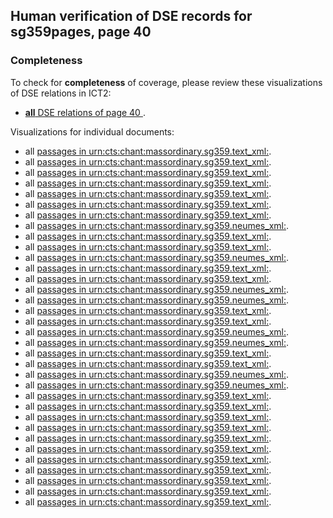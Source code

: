 

## Human verification of DSE records for sg359pages, page 40

###  Completeness

To check for **completeness** of coverage, please review these visualizations of DSE relations in ICT2:

- [**all** DSE relations of page 40 ](http://www.homermultitext.org/ict2/?urn=urn:cite2:ecod:codsang359imgs.v1:csg359_0_47_40_0@0.4111,0.6276,0.03486,0.03045&urn=urn:cite2:ecod:codsang359imgs.v1:csg359_0_47_40_0@0.4111,0.6276,0.03486,0.03045&urn=urn:cite2:ecod:codsang359imgs.v1:csg359_0_47_40_0@0.5406,0.6637,0.3612,0.02804&urn=urn:cite2:ecod:codsang359imgs.v1:csg359_0_47_40_0@0.4706,0.2482,0.4579,0.1793&urn=urn:cite2:ecod:codsang359imgs.v1:csg359_0_47_40_0@0.4706,0.2482,0.4579,0.1793&urn=urn:cite2:ecod:codsang359imgs.v1:csg359_0_47_40_0@0.5406,0.6637,0.3612,0.02804&urn=urn:cite2:ecod:codsang359imgs.v1:csg359_0_47_40_0@0.4474,0.1234,0.4799,0.1554&urn=urn:cite2:ecod:codsang359imgs.v1:csg359_0_47_40_0@0.4706,0.2482,0.4579,0.1793&urn=urn:cite2:ecod:codsang359imgs.v1:csg359_0_47_40_0@0.4108,0.7067,0.02554,0.01583&urn=urn:cite2:ecod:codsang359imgs.v1:csg359_0_47_40_0@0.6235,0.6246,0.08714,0.02905&urn=urn:cite2:ecod:codsang359imgs.v1:csg359_0_47_40_0@0.4381,0.4611,0.4820,0.1589&urn=urn:cite2:ecod:codsang359imgs.v1:csg359_0_47_40_0@0.4480,0.6873,0.3786,0.04487&urn=urn:cite2:ecod:codsang359imgs.v1:csg359_0_47_40_0@0.7239,0.6298,0.1929,0.02905&urn=urn:cite2:ecod:codsang359imgs.v1:csg359_0_47_40_0@0.4261,0.4225,0.4348,0.05970&urn=urn:cite2:ecod:codsang359imgs.v1:csg359_0_47_40_0@0.4261,0.4225,0.4348,0.05970&urn=urn:cite2:ecod:codsang359imgs.v1:csg359_0_47_40_0@0.4153,0.1336,0.03636,0.04087&urn=urn:cite2:ecod:codsang359imgs.v1:csg359_0_47_40_0@0.6235,0.6246,0.08714,0.02905&urn=urn:cite2:ecod:codsang359imgs.v1:csg359_0_47_40_0@0.4474,0.1234,0.4799,0.1554&urn=urn:cite2:ecod:codsang359imgs.v1:csg359_0_47_40_0@0.4363,0.4589,0.4847,0.1629&urn=urn:cite2:ecod:codsang359imgs.v1:csg359_0_47_40_0@0.6460,0.2494,0.04808,0.02985&urn=urn:cite2:ecod:codsang359imgs.v1:csg359_0_47_40_0@0.4381,0.4611,0.4820,0.1589&urn=urn:cite2:ecod:codsang359imgs.v1:csg359_0_47_40_0@0.4474,0.1234,0.4799,0.1554&urn=urn:cite2:ecod:codsang359imgs.v1:csg359_0_47_40_0@0.4706,0.2482,0.4579,0.1793&urn=urn:cite2:ecod:codsang359imgs.v1:csg359_0_47_40_0@0.4381,0.4611,0.4820,0.1589&urn=urn:cite2:ecod:codsang359imgs.v1:csg359_0_47_40_0@0.4480,0.6873,0.3786,0.04487&urn=urn:cite2:ecod:codsang359imgs.v1:csg359_0_47_40_0@0.7239,0.6298,0.1929,0.02905&urn=urn:cite2:ecod:codsang359imgs.v1:csg359_0_47_40_0@0.4108,0.7067,0.02554,0.01583&urn=urn:cite2:ecod:codsang359imgs.v1:csg359_0_47_40_0@0.4474,0.1234,0.4799,0.1554&urn=urn:cite2:ecod:codsang359imgs.v1:csg359_0_47_40_0@0.4261,0.4225,0.4348,0.05970&urn=urn:cite2:ecod:codsang359imgs.v1:csg359_0_47_40_0@0.4153,0.1336,0.03636,0.04087&urn=urn:cite2:ecod:codsang359imgs.v1:csg359_0_47_40_0@0.4471,0.6362,0.1818,0.02244&urn=urn:cite2:ecod:codsang359imgs.v1:csg359_0_47_40_0@0.4261,0.4225,0.4348,0.05970&urn=urn:cite2:ecod:codsang359imgs.v1:csg359_0_47_40_0@0.4471,0.6362,0.1818,0.02244&urn=urn:cite2:ecod:codsang359imgs.v1:csg359_0_47_40_0@0.6460,0.2494,0.04808,0.02985).

Visualizations for individual documents:

-  all [passages in urn:cts:chant:massordinary.sg359.text_xml:](http://www.homermultitext.org/ict2/?urn=urn:cite2:ecod:codsang359imgs.v1:csg359_0_47_40_0@0.4111,0.6276,0.03486,0.03045&urn=urn:cite2:ecod:codsang359imgs.v1:csg359_0_47_40_0@0.4111,0.6276,0.03486,0.03045&urn=urn:cite2:ecod:codsang359imgs.v1:csg359_0_47_40_0@0.5406,0.6637,0.3612,0.02804&urn=urn:cite2:ecod:codsang359imgs.v1:csg359_0_47_40_0@0.4706,0.2482,0.4579,0.1793&urn=urn:cite2:ecod:codsang359imgs.v1:csg359_0_47_40_0@0.4706,0.2482,0.4579,0.1793&urn=urn:cite2:ecod:codsang359imgs.v1:csg359_0_47_40_0@0.5406,0.6637,0.3612,0.02804&urn=urn:cite2:ecod:codsang359imgs.v1:csg359_0_47_40_0@0.4474,0.1234,0.4799,0.1554&urn=urn:cite2:ecod:codsang359imgs.v1:csg359_0_47_40_0@0.4108,0.7067,0.02554,0.01583&urn=urn:cite2:ecod:codsang359imgs.v1:csg359_0_47_40_0@0.6235,0.6246,0.08714,0.02905&urn=urn:cite2:ecod:codsang359imgs.v1:csg359_0_47_40_0@0.4480,0.6873,0.3786,0.04487&urn=urn:cite2:ecod:codsang359imgs.v1:csg359_0_47_40_0@0.7239,0.6298,0.1929,0.02905&urn=urn:cite2:ecod:codsang359imgs.v1:csg359_0_47_40_0@0.4153,0.1336,0.03636,0.04087&urn=urn:cite2:ecod:codsang359imgs.v1:csg359_0_47_40_0@0.6235,0.6246,0.08714,0.02905&urn=urn:cite2:ecod:codsang359imgs.v1:csg359_0_47_40_0@0.6460,0.2494,0.04808,0.02985&urn=urn:cite2:ecod:codsang359imgs.v1:csg359_0_47_40_0@0.4381,0.4611,0.4820,0.1589&urn=urn:cite2:ecod:codsang359imgs.v1:csg359_0_47_40_0@0.4381,0.4611,0.4820,0.1589&urn=urn:cite2:ecod:codsang359imgs.v1:csg359_0_47_40_0@0.4480,0.6873,0.3786,0.04487&urn=urn:cite2:ecod:codsang359imgs.v1:csg359_0_47_40_0@0.7239,0.6298,0.1929,0.02905&urn=urn:cite2:ecod:codsang359imgs.v1:csg359_0_47_40_0@0.4108,0.7067,0.02554,0.01583&urn=urn:cite2:ecod:codsang359imgs.v1:csg359_0_47_40_0@0.4474,0.1234,0.4799,0.1554&urn=urn:cite2:ecod:codsang359imgs.v1:csg359_0_47_40_0@0.4261,0.4225,0.4348,0.05970&urn=urn:cite2:ecod:codsang359imgs.v1:csg359_0_47_40_0@0.4153,0.1336,0.03636,0.04087&urn=urn:cite2:ecod:codsang359imgs.v1:csg359_0_47_40_0@0.4471,0.6362,0.1818,0.02244&urn=urn:cite2:ecod:codsang359imgs.v1:csg359_0_47_40_0@0.4261,0.4225,0.4348,0.05970&urn=urn:cite2:ecod:codsang359imgs.v1:csg359_0_47_40_0@0.4471,0.6362,0.1818,0.02244&urn=urn:cite2:ecod:codsang359imgs.v1:csg359_0_47_40_0@0.6460,0.2494,0.04808,0.02985).
-  all [passages in urn:cts:chant:massordinary.sg359.text_xml:](http://www.homermultitext.org/ict2/?urn=urn:cite2:ecod:codsang359imgs.v1:csg359_0_47_40_0@0.4111,0.6276,0.03486,0.03045&urn=urn:cite2:ecod:codsang359imgs.v1:csg359_0_47_40_0@0.4111,0.6276,0.03486,0.03045&urn=urn:cite2:ecod:codsang359imgs.v1:csg359_0_47_40_0@0.5406,0.6637,0.3612,0.02804&urn=urn:cite2:ecod:codsang359imgs.v1:csg359_0_47_40_0@0.4706,0.2482,0.4579,0.1793&urn=urn:cite2:ecod:codsang359imgs.v1:csg359_0_47_40_0@0.4706,0.2482,0.4579,0.1793&urn=urn:cite2:ecod:codsang359imgs.v1:csg359_0_47_40_0@0.5406,0.6637,0.3612,0.02804&urn=urn:cite2:ecod:codsang359imgs.v1:csg359_0_47_40_0@0.4474,0.1234,0.4799,0.1554&urn=urn:cite2:ecod:codsang359imgs.v1:csg359_0_47_40_0@0.4108,0.7067,0.02554,0.01583&urn=urn:cite2:ecod:codsang359imgs.v1:csg359_0_47_40_0@0.6235,0.6246,0.08714,0.02905&urn=urn:cite2:ecod:codsang359imgs.v1:csg359_0_47_40_0@0.4480,0.6873,0.3786,0.04487&urn=urn:cite2:ecod:codsang359imgs.v1:csg359_0_47_40_0@0.7239,0.6298,0.1929,0.02905&urn=urn:cite2:ecod:codsang359imgs.v1:csg359_0_47_40_0@0.4153,0.1336,0.03636,0.04087&urn=urn:cite2:ecod:codsang359imgs.v1:csg359_0_47_40_0@0.6235,0.6246,0.08714,0.02905&urn=urn:cite2:ecod:codsang359imgs.v1:csg359_0_47_40_0@0.6460,0.2494,0.04808,0.02985&urn=urn:cite2:ecod:codsang359imgs.v1:csg359_0_47_40_0@0.4381,0.4611,0.4820,0.1589&urn=urn:cite2:ecod:codsang359imgs.v1:csg359_0_47_40_0@0.4381,0.4611,0.4820,0.1589&urn=urn:cite2:ecod:codsang359imgs.v1:csg359_0_47_40_0@0.4480,0.6873,0.3786,0.04487&urn=urn:cite2:ecod:codsang359imgs.v1:csg359_0_47_40_0@0.7239,0.6298,0.1929,0.02905&urn=urn:cite2:ecod:codsang359imgs.v1:csg359_0_47_40_0@0.4108,0.7067,0.02554,0.01583&urn=urn:cite2:ecod:codsang359imgs.v1:csg359_0_47_40_0@0.4474,0.1234,0.4799,0.1554&urn=urn:cite2:ecod:codsang359imgs.v1:csg359_0_47_40_0@0.4261,0.4225,0.4348,0.05970&urn=urn:cite2:ecod:codsang359imgs.v1:csg359_0_47_40_0@0.4153,0.1336,0.03636,0.04087&urn=urn:cite2:ecod:codsang359imgs.v1:csg359_0_47_40_0@0.4471,0.6362,0.1818,0.02244&urn=urn:cite2:ecod:codsang359imgs.v1:csg359_0_47_40_0@0.4261,0.4225,0.4348,0.05970&urn=urn:cite2:ecod:codsang359imgs.v1:csg359_0_47_40_0@0.4471,0.6362,0.1818,0.02244&urn=urn:cite2:ecod:codsang359imgs.v1:csg359_0_47_40_0@0.6460,0.2494,0.04808,0.02985).
-  all [passages in urn:cts:chant:massordinary.sg359.text_xml:](http://www.homermultitext.org/ict2/?urn=urn:cite2:ecod:codsang359imgs.v1:csg359_0_47_40_0@0.4111,0.6276,0.03486,0.03045&urn=urn:cite2:ecod:codsang359imgs.v1:csg359_0_47_40_0@0.4111,0.6276,0.03486,0.03045&urn=urn:cite2:ecod:codsang359imgs.v1:csg359_0_47_40_0@0.5406,0.6637,0.3612,0.02804&urn=urn:cite2:ecod:codsang359imgs.v1:csg359_0_47_40_0@0.4706,0.2482,0.4579,0.1793&urn=urn:cite2:ecod:codsang359imgs.v1:csg359_0_47_40_0@0.4706,0.2482,0.4579,0.1793&urn=urn:cite2:ecod:codsang359imgs.v1:csg359_0_47_40_0@0.5406,0.6637,0.3612,0.02804&urn=urn:cite2:ecod:codsang359imgs.v1:csg359_0_47_40_0@0.4474,0.1234,0.4799,0.1554&urn=urn:cite2:ecod:codsang359imgs.v1:csg359_0_47_40_0@0.4108,0.7067,0.02554,0.01583&urn=urn:cite2:ecod:codsang359imgs.v1:csg359_0_47_40_0@0.6235,0.6246,0.08714,0.02905&urn=urn:cite2:ecod:codsang359imgs.v1:csg359_0_47_40_0@0.4480,0.6873,0.3786,0.04487&urn=urn:cite2:ecod:codsang359imgs.v1:csg359_0_47_40_0@0.7239,0.6298,0.1929,0.02905&urn=urn:cite2:ecod:codsang359imgs.v1:csg359_0_47_40_0@0.4153,0.1336,0.03636,0.04087&urn=urn:cite2:ecod:codsang359imgs.v1:csg359_0_47_40_0@0.6235,0.6246,0.08714,0.02905&urn=urn:cite2:ecod:codsang359imgs.v1:csg359_0_47_40_0@0.6460,0.2494,0.04808,0.02985&urn=urn:cite2:ecod:codsang359imgs.v1:csg359_0_47_40_0@0.4381,0.4611,0.4820,0.1589&urn=urn:cite2:ecod:codsang359imgs.v1:csg359_0_47_40_0@0.4381,0.4611,0.4820,0.1589&urn=urn:cite2:ecod:codsang359imgs.v1:csg359_0_47_40_0@0.4480,0.6873,0.3786,0.04487&urn=urn:cite2:ecod:codsang359imgs.v1:csg359_0_47_40_0@0.7239,0.6298,0.1929,0.02905&urn=urn:cite2:ecod:codsang359imgs.v1:csg359_0_47_40_0@0.4108,0.7067,0.02554,0.01583&urn=urn:cite2:ecod:codsang359imgs.v1:csg359_0_47_40_0@0.4474,0.1234,0.4799,0.1554&urn=urn:cite2:ecod:codsang359imgs.v1:csg359_0_47_40_0@0.4261,0.4225,0.4348,0.05970&urn=urn:cite2:ecod:codsang359imgs.v1:csg359_0_47_40_0@0.4153,0.1336,0.03636,0.04087&urn=urn:cite2:ecod:codsang359imgs.v1:csg359_0_47_40_0@0.4471,0.6362,0.1818,0.02244&urn=urn:cite2:ecod:codsang359imgs.v1:csg359_0_47_40_0@0.4261,0.4225,0.4348,0.05970&urn=urn:cite2:ecod:codsang359imgs.v1:csg359_0_47_40_0@0.4471,0.6362,0.1818,0.02244&urn=urn:cite2:ecod:codsang359imgs.v1:csg359_0_47_40_0@0.6460,0.2494,0.04808,0.02985).
-  all [passages in urn:cts:chant:massordinary.sg359.text_xml:](http://www.homermultitext.org/ict2/?urn=urn:cite2:ecod:codsang359imgs.v1:csg359_0_47_40_0@0.4111,0.6276,0.03486,0.03045&urn=urn:cite2:ecod:codsang359imgs.v1:csg359_0_47_40_0@0.4111,0.6276,0.03486,0.03045&urn=urn:cite2:ecod:codsang359imgs.v1:csg359_0_47_40_0@0.5406,0.6637,0.3612,0.02804&urn=urn:cite2:ecod:codsang359imgs.v1:csg359_0_47_40_0@0.4706,0.2482,0.4579,0.1793&urn=urn:cite2:ecod:codsang359imgs.v1:csg359_0_47_40_0@0.4706,0.2482,0.4579,0.1793&urn=urn:cite2:ecod:codsang359imgs.v1:csg359_0_47_40_0@0.5406,0.6637,0.3612,0.02804&urn=urn:cite2:ecod:codsang359imgs.v1:csg359_0_47_40_0@0.4474,0.1234,0.4799,0.1554&urn=urn:cite2:ecod:codsang359imgs.v1:csg359_0_47_40_0@0.4108,0.7067,0.02554,0.01583&urn=urn:cite2:ecod:codsang359imgs.v1:csg359_0_47_40_0@0.6235,0.6246,0.08714,0.02905&urn=urn:cite2:ecod:codsang359imgs.v1:csg359_0_47_40_0@0.4480,0.6873,0.3786,0.04487&urn=urn:cite2:ecod:codsang359imgs.v1:csg359_0_47_40_0@0.7239,0.6298,0.1929,0.02905&urn=urn:cite2:ecod:codsang359imgs.v1:csg359_0_47_40_0@0.4153,0.1336,0.03636,0.04087&urn=urn:cite2:ecod:codsang359imgs.v1:csg359_0_47_40_0@0.6235,0.6246,0.08714,0.02905&urn=urn:cite2:ecod:codsang359imgs.v1:csg359_0_47_40_0@0.6460,0.2494,0.04808,0.02985&urn=urn:cite2:ecod:codsang359imgs.v1:csg359_0_47_40_0@0.4381,0.4611,0.4820,0.1589&urn=urn:cite2:ecod:codsang359imgs.v1:csg359_0_47_40_0@0.4381,0.4611,0.4820,0.1589&urn=urn:cite2:ecod:codsang359imgs.v1:csg359_0_47_40_0@0.4480,0.6873,0.3786,0.04487&urn=urn:cite2:ecod:codsang359imgs.v1:csg359_0_47_40_0@0.7239,0.6298,0.1929,0.02905&urn=urn:cite2:ecod:codsang359imgs.v1:csg359_0_47_40_0@0.4108,0.7067,0.02554,0.01583&urn=urn:cite2:ecod:codsang359imgs.v1:csg359_0_47_40_0@0.4474,0.1234,0.4799,0.1554&urn=urn:cite2:ecod:codsang359imgs.v1:csg359_0_47_40_0@0.4261,0.4225,0.4348,0.05970&urn=urn:cite2:ecod:codsang359imgs.v1:csg359_0_47_40_0@0.4153,0.1336,0.03636,0.04087&urn=urn:cite2:ecod:codsang359imgs.v1:csg359_0_47_40_0@0.4471,0.6362,0.1818,0.02244&urn=urn:cite2:ecod:codsang359imgs.v1:csg359_0_47_40_0@0.4261,0.4225,0.4348,0.05970&urn=urn:cite2:ecod:codsang359imgs.v1:csg359_0_47_40_0@0.4471,0.6362,0.1818,0.02244&urn=urn:cite2:ecod:codsang359imgs.v1:csg359_0_47_40_0@0.6460,0.2494,0.04808,0.02985).
-  all [passages in urn:cts:chant:massordinary.sg359.text_xml:](http://www.homermultitext.org/ict2/?urn=urn:cite2:ecod:codsang359imgs.v1:csg359_0_47_40_0@0.4111,0.6276,0.03486,0.03045&urn=urn:cite2:ecod:codsang359imgs.v1:csg359_0_47_40_0@0.4111,0.6276,0.03486,0.03045&urn=urn:cite2:ecod:codsang359imgs.v1:csg359_0_47_40_0@0.5406,0.6637,0.3612,0.02804&urn=urn:cite2:ecod:codsang359imgs.v1:csg359_0_47_40_0@0.4706,0.2482,0.4579,0.1793&urn=urn:cite2:ecod:codsang359imgs.v1:csg359_0_47_40_0@0.4706,0.2482,0.4579,0.1793&urn=urn:cite2:ecod:codsang359imgs.v1:csg359_0_47_40_0@0.5406,0.6637,0.3612,0.02804&urn=urn:cite2:ecod:codsang359imgs.v1:csg359_0_47_40_0@0.4474,0.1234,0.4799,0.1554&urn=urn:cite2:ecod:codsang359imgs.v1:csg359_0_47_40_0@0.4108,0.7067,0.02554,0.01583&urn=urn:cite2:ecod:codsang359imgs.v1:csg359_0_47_40_0@0.6235,0.6246,0.08714,0.02905&urn=urn:cite2:ecod:codsang359imgs.v1:csg359_0_47_40_0@0.4480,0.6873,0.3786,0.04487&urn=urn:cite2:ecod:codsang359imgs.v1:csg359_0_47_40_0@0.7239,0.6298,0.1929,0.02905&urn=urn:cite2:ecod:codsang359imgs.v1:csg359_0_47_40_0@0.4153,0.1336,0.03636,0.04087&urn=urn:cite2:ecod:codsang359imgs.v1:csg359_0_47_40_0@0.6235,0.6246,0.08714,0.02905&urn=urn:cite2:ecod:codsang359imgs.v1:csg359_0_47_40_0@0.6460,0.2494,0.04808,0.02985&urn=urn:cite2:ecod:codsang359imgs.v1:csg359_0_47_40_0@0.4381,0.4611,0.4820,0.1589&urn=urn:cite2:ecod:codsang359imgs.v1:csg359_0_47_40_0@0.4381,0.4611,0.4820,0.1589&urn=urn:cite2:ecod:codsang359imgs.v1:csg359_0_47_40_0@0.4480,0.6873,0.3786,0.04487&urn=urn:cite2:ecod:codsang359imgs.v1:csg359_0_47_40_0@0.7239,0.6298,0.1929,0.02905&urn=urn:cite2:ecod:codsang359imgs.v1:csg359_0_47_40_0@0.4108,0.7067,0.02554,0.01583&urn=urn:cite2:ecod:codsang359imgs.v1:csg359_0_47_40_0@0.4474,0.1234,0.4799,0.1554&urn=urn:cite2:ecod:codsang359imgs.v1:csg359_0_47_40_0@0.4261,0.4225,0.4348,0.05970&urn=urn:cite2:ecod:codsang359imgs.v1:csg359_0_47_40_0@0.4153,0.1336,0.03636,0.04087&urn=urn:cite2:ecod:codsang359imgs.v1:csg359_0_47_40_0@0.4471,0.6362,0.1818,0.02244&urn=urn:cite2:ecod:codsang359imgs.v1:csg359_0_47_40_0@0.4261,0.4225,0.4348,0.05970&urn=urn:cite2:ecod:codsang359imgs.v1:csg359_0_47_40_0@0.4471,0.6362,0.1818,0.02244&urn=urn:cite2:ecod:codsang359imgs.v1:csg359_0_47_40_0@0.6460,0.2494,0.04808,0.02985).
-  all [passages in urn:cts:chant:massordinary.sg359.text_xml:](http://www.homermultitext.org/ict2/?urn=urn:cite2:ecod:codsang359imgs.v1:csg359_0_47_40_0@0.4111,0.6276,0.03486,0.03045&urn=urn:cite2:ecod:codsang359imgs.v1:csg359_0_47_40_0@0.4111,0.6276,0.03486,0.03045&urn=urn:cite2:ecod:codsang359imgs.v1:csg359_0_47_40_0@0.5406,0.6637,0.3612,0.02804&urn=urn:cite2:ecod:codsang359imgs.v1:csg359_0_47_40_0@0.4706,0.2482,0.4579,0.1793&urn=urn:cite2:ecod:codsang359imgs.v1:csg359_0_47_40_0@0.4706,0.2482,0.4579,0.1793&urn=urn:cite2:ecod:codsang359imgs.v1:csg359_0_47_40_0@0.5406,0.6637,0.3612,0.02804&urn=urn:cite2:ecod:codsang359imgs.v1:csg359_0_47_40_0@0.4474,0.1234,0.4799,0.1554&urn=urn:cite2:ecod:codsang359imgs.v1:csg359_0_47_40_0@0.4108,0.7067,0.02554,0.01583&urn=urn:cite2:ecod:codsang359imgs.v1:csg359_0_47_40_0@0.6235,0.6246,0.08714,0.02905&urn=urn:cite2:ecod:codsang359imgs.v1:csg359_0_47_40_0@0.4480,0.6873,0.3786,0.04487&urn=urn:cite2:ecod:codsang359imgs.v1:csg359_0_47_40_0@0.7239,0.6298,0.1929,0.02905&urn=urn:cite2:ecod:codsang359imgs.v1:csg359_0_47_40_0@0.4153,0.1336,0.03636,0.04087&urn=urn:cite2:ecod:codsang359imgs.v1:csg359_0_47_40_0@0.6235,0.6246,0.08714,0.02905&urn=urn:cite2:ecod:codsang359imgs.v1:csg359_0_47_40_0@0.6460,0.2494,0.04808,0.02985&urn=urn:cite2:ecod:codsang359imgs.v1:csg359_0_47_40_0@0.4381,0.4611,0.4820,0.1589&urn=urn:cite2:ecod:codsang359imgs.v1:csg359_0_47_40_0@0.4381,0.4611,0.4820,0.1589&urn=urn:cite2:ecod:codsang359imgs.v1:csg359_0_47_40_0@0.4480,0.6873,0.3786,0.04487&urn=urn:cite2:ecod:codsang359imgs.v1:csg359_0_47_40_0@0.7239,0.6298,0.1929,0.02905&urn=urn:cite2:ecod:codsang359imgs.v1:csg359_0_47_40_0@0.4108,0.7067,0.02554,0.01583&urn=urn:cite2:ecod:codsang359imgs.v1:csg359_0_47_40_0@0.4474,0.1234,0.4799,0.1554&urn=urn:cite2:ecod:codsang359imgs.v1:csg359_0_47_40_0@0.4261,0.4225,0.4348,0.05970&urn=urn:cite2:ecod:codsang359imgs.v1:csg359_0_47_40_0@0.4153,0.1336,0.03636,0.04087&urn=urn:cite2:ecod:codsang359imgs.v1:csg359_0_47_40_0@0.4471,0.6362,0.1818,0.02244&urn=urn:cite2:ecod:codsang359imgs.v1:csg359_0_47_40_0@0.4261,0.4225,0.4348,0.05970&urn=urn:cite2:ecod:codsang359imgs.v1:csg359_0_47_40_0@0.4471,0.6362,0.1818,0.02244&urn=urn:cite2:ecod:codsang359imgs.v1:csg359_0_47_40_0@0.6460,0.2494,0.04808,0.02985).
-  all [passages in urn:cts:chant:massordinary.sg359.text_xml:](http://www.homermultitext.org/ict2/?urn=urn:cite2:ecod:codsang359imgs.v1:csg359_0_47_40_0@0.4111,0.6276,0.03486,0.03045&urn=urn:cite2:ecod:codsang359imgs.v1:csg359_0_47_40_0@0.4111,0.6276,0.03486,0.03045&urn=urn:cite2:ecod:codsang359imgs.v1:csg359_0_47_40_0@0.5406,0.6637,0.3612,0.02804&urn=urn:cite2:ecod:codsang359imgs.v1:csg359_0_47_40_0@0.4706,0.2482,0.4579,0.1793&urn=urn:cite2:ecod:codsang359imgs.v1:csg359_0_47_40_0@0.4706,0.2482,0.4579,0.1793&urn=urn:cite2:ecod:codsang359imgs.v1:csg359_0_47_40_0@0.5406,0.6637,0.3612,0.02804&urn=urn:cite2:ecod:codsang359imgs.v1:csg359_0_47_40_0@0.4474,0.1234,0.4799,0.1554&urn=urn:cite2:ecod:codsang359imgs.v1:csg359_0_47_40_0@0.4108,0.7067,0.02554,0.01583&urn=urn:cite2:ecod:codsang359imgs.v1:csg359_0_47_40_0@0.6235,0.6246,0.08714,0.02905&urn=urn:cite2:ecod:codsang359imgs.v1:csg359_0_47_40_0@0.4480,0.6873,0.3786,0.04487&urn=urn:cite2:ecod:codsang359imgs.v1:csg359_0_47_40_0@0.7239,0.6298,0.1929,0.02905&urn=urn:cite2:ecod:codsang359imgs.v1:csg359_0_47_40_0@0.4153,0.1336,0.03636,0.04087&urn=urn:cite2:ecod:codsang359imgs.v1:csg359_0_47_40_0@0.6235,0.6246,0.08714,0.02905&urn=urn:cite2:ecod:codsang359imgs.v1:csg359_0_47_40_0@0.6460,0.2494,0.04808,0.02985&urn=urn:cite2:ecod:codsang359imgs.v1:csg359_0_47_40_0@0.4381,0.4611,0.4820,0.1589&urn=urn:cite2:ecod:codsang359imgs.v1:csg359_0_47_40_0@0.4381,0.4611,0.4820,0.1589&urn=urn:cite2:ecod:codsang359imgs.v1:csg359_0_47_40_0@0.4480,0.6873,0.3786,0.04487&urn=urn:cite2:ecod:codsang359imgs.v1:csg359_0_47_40_0@0.7239,0.6298,0.1929,0.02905&urn=urn:cite2:ecod:codsang359imgs.v1:csg359_0_47_40_0@0.4108,0.7067,0.02554,0.01583&urn=urn:cite2:ecod:codsang359imgs.v1:csg359_0_47_40_0@0.4474,0.1234,0.4799,0.1554&urn=urn:cite2:ecod:codsang359imgs.v1:csg359_0_47_40_0@0.4261,0.4225,0.4348,0.05970&urn=urn:cite2:ecod:codsang359imgs.v1:csg359_0_47_40_0@0.4153,0.1336,0.03636,0.04087&urn=urn:cite2:ecod:codsang359imgs.v1:csg359_0_47_40_0@0.4471,0.6362,0.1818,0.02244&urn=urn:cite2:ecod:codsang359imgs.v1:csg359_0_47_40_0@0.4261,0.4225,0.4348,0.05970&urn=urn:cite2:ecod:codsang359imgs.v1:csg359_0_47_40_0@0.4471,0.6362,0.1818,0.02244&urn=urn:cite2:ecod:codsang359imgs.v1:csg359_0_47_40_0@0.6460,0.2494,0.04808,0.02985).
-  all [passages in urn:cts:chant:massordinary.sg359.neumes_xml:](http://www.homermultitext.org/ict2/?urn=urn:cite2:ecod:codsang359imgs.v1:csg359_0_47_40_0@0.4706,0.2482,0.4579,0.1793&urn=urn:cite2:ecod:codsang359imgs.v1:csg359_0_47_40_0@0.4381,0.4611,0.4820,0.1589&urn=urn:cite2:ecod:codsang359imgs.v1:csg359_0_47_40_0@0.4261,0.4225,0.4348,0.05970&urn=urn:cite2:ecod:codsang359imgs.v1:csg359_0_47_40_0@0.4261,0.4225,0.4348,0.05970&urn=urn:cite2:ecod:codsang359imgs.v1:csg359_0_47_40_0@0.4474,0.1234,0.4799,0.1554&urn=urn:cite2:ecod:codsang359imgs.v1:csg359_0_47_40_0@0.4363,0.4589,0.4847,0.1629&urn=urn:cite2:ecod:codsang359imgs.v1:csg359_0_47_40_0@0.4474,0.1234,0.4799,0.1554&urn=urn:cite2:ecod:codsang359imgs.v1:csg359_0_47_40_0@0.4706,0.2482,0.4579,0.1793).
-  all [passages in urn:cts:chant:massordinary.sg359.text_xml:](http://www.homermultitext.org/ict2/?urn=urn:cite2:ecod:codsang359imgs.v1:csg359_0_47_40_0@0.4111,0.6276,0.03486,0.03045&urn=urn:cite2:ecod:codsang359imgs.v1:csg359_0_47_40_0@0.4111,0.6276,0.03486,0.03045&urn=urn:cite2:ecod:codsang359imgs.v1:csg359_0_47_40_0@0.5406,0.6637,0.3612,0.02804&urn=urn:cite2:ecod:codsang359imgs.v1:csg359_0_47_40_0@0.4706,0.2482,0.4579,0.1793&urn=urn:cite2:ecod:codsang359imgs.v1:csg359_0_47_40_0@0.4706,0.2482,0.4579,0.1793&urn=urn:cite2:ecod:codsang359imgs.v1:csg359_0_47_40_0@0.5406,0.6637,0.3612,0.02804&urn=urn:cite2:ecod:codsang359imgs.v1:csg359_0_47_40_0@0.4474,0.1234,0.4799,0.1554&urn=urn:cite2:ecod:codsang359imgs.v1:csg359_0_47_40_0@0.4108,0.7067,0.02554,0.01583&urn=urn:cite2:ecod:codsang359imgs.v1:csg359_0_47_40_0@0.6235,0.6246,0.08714,0.02905&urn=urn:cite2:ecod:codsang359imgs.v1:csg359_0_47_40_0@0.4480,0.6873,0.3786,0.04487&urn=urn:cite2:ecod:codsang359imgs.v1:csg359_0_47_40_0@0.7239,0.6298,0.1929,0.02905&urn=urn:cite2:ecod:codsang359imgs.v1:csg359_0_47_40_0@0.4153,0.1336,0.03636,0.04087&urn=urn:cite2:ecod:codsang359imgs.v1:csg359_0_47_40_0@0.6235,0.6246,0.08714,0.02905&urn=urn:cite2:ecod:codsang359imgs.v1:csg359_0_47_40_0@0.6460,0.2494,0.04808,0.02985&urn=urn:cite2:ecod:codsang359imgs.v1:csg359_0_47_40_0@0.4381,0.4611,0.4820,0.1589&urn=urn:cite2:ecod:codsang359imgs.v1:csg359_0_47_40_0@0.4381,0.4611,0.4820,0.1589&urn=urn:cite2:ecod:codsang359imgs.v1:csg359_0_47_40_0@0.4480,0.6873,0.3786,0.04487&urn=urn:cite2:ecod:codsang359imgs.v1:csg359_0_47_40_0@0.7239,0.6298,0.1929,0.02905&urn=urn:cite2:ecod:codsang359imgs.v1:csg359_0_47_40_0@0.4108,0.7067,0.02554,0.01583&urn=urn:cite2:ecod:codsang359imgs.v1:csg359_0_47_40_0@0.4474,0.1234,0.4799,0.1554&urn=urn:cite2:ecod:codsang359imgs.v1:csg359_0_47_40_0@0.4261,0.4225,0.4348,0.05970&urn=urn:cite2:ecod:codsang359imgs.v1:csg359_0_47_40_0@0.4153,0.1336,0.03636,0.04087&urn=urn:cite2:ecod:codsang359imgs.v1:csg359_0_47_40_0@0.4471,0.6362,0.1818,0.02244&urn=urn:cite2:ecod:codsang359imgs.v1:csg359_0_47_40_0@0.4261,0.4225,0.4348,0.05970&urn=urn:cite2:ecod:codsang359imgs.v1:csg359_0_47_40_0@0.4471,0.6362,0.1818,0.02244&urn=urn:cite2:ecod:codsang359imgs.v1:csg359_0_47_40_0@0.6460,0.2494,0.04808,0.02985).
-  all [passages in urn:cts:chant:massordinary.sg359.text_xml:](http://www.homermultitext.org/ict2/?urn=urn:cite2:ecod:codsang359imgs.v1:csg359_0_47_40_0@0.4111,0.6276,0.03486,0.03045&urn=urn:cite2:ecod:codsang359imgs.v1:csg359_0_47_40_0@0.4111,0.6276,0.03486,0.03045&urn=urn:cite2:ecod:codsang359imgs.v1:csg359_0_47_40_0@0.5406,0.6637,0.3612,0.02804&urn=urn:cite2:ecod:codsang359imgs.v1:csg359_0_47_40_0@0.4706,0.2482,0.4579,0.1793&urn=urn:cite2:ecod:codsang359imgs.v1:csg359_0_47_40_0@0.4706,0.2482,0.4579,0.1793&urn=urn:cite2:ecod:codsang359imgs.v1:csg359_0_47_40_0@0.5406,0.6637,0.3612,0.02804&urn=urn:cite2:ecod:codsang359imgs.v1:csg359_0_47_40_0@0.4474,0.1234,0.4799,0.1554&urn=urn:cite2:ecod:codsang359imgs.v1:csg359_0_47_40_0@0.4108,0.7067,0.02554,0.01583&urn=urn:cite2:ecod:codsang359imgs.v1:csg359_0_47_40_0@0.6235,0.6246,0.08714,0.02905&urn=urn:cite2:ecod:codsang359imgs.v1:csg359_0_47_40_0@0.4480,0.6873,0.3786,0.04487&urn=urn:cite2:ecod:codsang359imgs.v1:csg359_0_47_40_0@0.7239,0.6298,0.1929,0.02905&urn=urn:cite2:ecod:codsang359imgs.v1:csg359_0_47_40_0@0.4153,0.1336,0.03636,0.04087&urn=urn:cite2:ecod:codsang359imgs.v1:csg359_0_47_40_0@0.6235,0.6246,0.08714,0.02905&urn=urn:cite2:ecod:codsang359imgs.v1:csg359_0_47_40_0@0.6460,0.2494,0.04808,0.02985&urn=urn:cite2:ecod:codsang359imgs.v1:csg359_0_47_40_0@0.4381,0.4611,0.4820,0.1589&urn=urn:cite2:ecod:codsang359imgs.v1:csg359_0_47_40_0@0.4381,0.4611,0.4820,0.1589&urn=urn:cite2:ecod:codsang359imgs.v1:csg359_0_47_40_0@0.4480,0.6873,0.3786,0.04487&urn=urn:cite2:ecod:codsang359imgs.v1:csg359_0_47_40_0@0.7239,0.6298,0.1929,0.02905&urn=urn:cite2:ecod:codsang359imgs.v1:csg359_0_47_40_0@0.4108,0.7067,0.02554,0.01583&urn=urn:cite2:ecod:codsang359imgs.v1:csg359_0_47_40_0@0.4474,0.1234,0.4799,0.1554&urn=urn:cite2:ecod:codsang359imgs.v1:csg359_0_47_40_0@0.4261,0.4225,0.4348,0.05970&urn=urn:cite2:ecod:codsang359imgs.v1:csg359_0_47_40_0@0.4153,0.1336,0.03636,0.04087&urn=urn:cite2:ecod:codsang359imgs.v1:csg359_0_47_40_0@0.4471,0.6362,0.1818,0.02244&urn=urn:cite2:ecod:codsang359imgs.v1:csg359_0_47_40_0@0.4261,0.4225,0.4348,0.05970&urn=urn:cite2:ecod:codsang359imgs.v1:csg359_0_47_40_0@0.4471,0.6362,0.1818,0.02244&urn=urn:cite2:ecod:codsang359imgs.v1:csg359_0_47_40_0@0.6460,0.2494,0.04808,0.02985).
-  all [passages in urn:cts:chant:massordinary.sg359.neumes_xml:](http://www.homermultitext.org/ict2/?urn=urn:cite2:ecod:codsang359imgs.v1:csg359_0_47_40_0@0.4706,0.2482,0.4579,0.1793&urn=urn:cite2:ecod:codsang359imgs.v1:csg359_0_47_40_0@0.4381,0.4611,0.4820,0.1589&urn=urn:cite2:ecod:codsang359imgs.v1:csg359_0_47_40_0@0.4261,0.4225,0.4348,0.05970&urn=urn:cite2:ecod:codsang359imgs.v1:csg359_0_47_40_0@0.4261,0.4225,0.4348,0.05970&urn=urn:cite2:ecod:codsang359imgs.v1:csg359_0_47_40_0@0.4474,0.1234,0.4799,0.1554&urn=urn:cite2:ecod:codsang359imgs.v1:csg359_0_47_40_0@0.4363,0.4589,0.4847,0.1629&urn=urn:cite2:ecod:codsang359imgs.v1:csg359_0_47_40_0@0.4474,0.1234,0.4799,0.1554&urn=urn:cite2:ecod:codsang359imgs.v1:csg359_0_47_40_0@0.4706,0.2482,0.4579,0.1793).
-  all [passages in urn:cts:chant:massordinary.sg359.text_xml:](http://www.homermultitext.org/ict2/?urn=urn:cite2:ecod:codsang359imgs.v1:csg359_0_47_40_0@0.4111,0.6276,0.03486,0.03045&urn=urn:cite2:ecod:codsang359imgs.v1:csg359_0_47_40_0@0.4111,0.6276,0.03486,0.03045&urn=urn:cite2:ecod:codsang359imgs.v1:csg359_0_47_40_0@0.5406,0.6637,0.3612,0.02804&urn=urn:cite2:ecod:codsang359imgs.v1:csg359_0_47_40_0@0.4706,0.2482,0.4579,0.1793&urn=urn:cite2:ecod:codsang359imgs.v1:csg359_0_47_40_0@0.4706,0.2482,0.4579,0.1793&urn=urn:cite2:ecod:codsang359imgs.v1:csg359_0_47_40_0@0.5406,0.6637,0.3612,0.02804&urn=urn:cite2:ecod:codsang359imgs.v1:csg359_0_47_40_0@0.4474,0.1234,0.4799,0.1554&urn=urn:cite2:ecod:codsang359imgs.v1:csg359_0_47_40_0@0.4108,0.7067,0.02554,0.01583&urn=urn:cite2:ecod:codsang359imgs.v1:csg359_0_47_40_0@0.6235,0.6246,0.08714,0.02905&urn=urn:cite2:ecod:codsang359imgs.v1:csg359_0_47_40_0@0.4480,0.6873,0.3786,0.04487&urn=urn:cite2:ecod:codsang359imgs.v1:csg359_0_47_40_0@0.7239,0.6298,0.1929,0.02905&urn=urn:cite2:ecod:codsang359imgs.v1:csg359_0_47_40_0@0.4153,0.1336,0.03636,0.04087&urn=urn:cite2:ecod:codsang359imgs.v1:csg359_0_47_40_0@0.6235,0.6246,0.08714,0.02905&urn=urn:cite2:ecod:codsang359imgs.v1:csg359_0_47_40_0@0.6460,0.2494,0.04808,0.02985&urn=urn:cite2:ecod:codsang359imgs.v1:csg359_0_47_40_0@0.4381,0.4611,0.4820,0.1589&urn=urn:cite2:ecod:codsang359imgs.v1:csg359_0_47_40_0@0.4381,0.4611,0.4820,0.1589&urn=urn:cite2:ecod:codsang359imgs.v1:csg359_0_47_40_0@0.4480,0.6873,0.3786,0.04487&urn=urn:cite2:ecod:codsang359imgs.v1:csg359_0_47_40_0@0.7239,0.6298,0.1929,0.02905&urn=urn:cite2:ecod:codsang359imgs.v1:csg359_0_47_40_0@0.4108,0.7067,0.02554,0.01583&urn=urn:cite2:ecod:codsang359imgs.v1:csg359_0_47_40_0@0.4474,0.1234,0.4799,0.1554&urn=urn:cite2:ecod:codsang359imgs.v1:csg359_0_47_40_0@0.4261,0.4225,0.4348,0.05970&urn=urn:cite2:ecod:codsang359imgs.v1:csg359_0_47_40_0@0.4153,0.1336,0.03636,0.04087&urn=urn:cite2:ecod:codsang359imgs.v1:csg359_0_47_40_0@0.4471,0.6362,0.1818,0.02244&urn=urn:cite2:ecod:codsang359imgs.v1:csg359_0_47_40_0@0.4261,0.4225,0.4348,0.05970&urn=urn:cite2:ecod:codsang359imgs.v1:csg359_0_47_40_0@0.4471,0.6362,0.1818,0.02244&urn=urn:cite2:ecod:codsang359imgs.v1:csg359_0_47_40_0@0.6460,0.2494,0.04808,0.02985).
-  all [passages in urn:cts:chant:massordinary.sg359.text_xml:](http://www.homermultitext.org/ict2/?urn=urn:cite2:ecod:codsang359imgs.v1:csg359_0_47_40_0@0.4111,0.6276,0.03486,0.03045&urn=urn:cite2:ecod:codsang359imgs.v1:csg359_0_47_40_0@0.4111,0.6276,0.03486,0.03045&urn=urn:cite2:ecod:codsang359imgs.v1:csg359_0_47_40_0@0.5406,0.6637,0.3612,0.02804&urn=urn:cite2:ecod:codsang359imgs.v1:csg359_0_47_40_0@0.4706,0.2482,0.4579,0.1793&urn=urn:cite2:ecod:codsang359imgs.v1:csg359_0_47_40_0@0.4706,0.2482,0.4579,0.1793&urn=urn:cite2:ecod:codsang359imgs.v1:csg359_0_47_40_0@0.5406,0.6637,0.3612,0.02804&urn=urn:cite2:ecod:codsang359imgs.v1:csg359_0_47_40_0@0.4474,0.1234,0.4799,0.1554&urn=urn:cite2:ecod:codsang359imgs.v1:csg359_0_47_40_0@0.4108,0.7067,0.02554,0.01583&urn=urn:cite2:ecod:codsang359imgs.v1:csg359_0_47_40_0@0.6235,0.6246,0.08714,0.02905&urn=urn:cite2:ecod:codsang359imgs.v1:csg359_0_47_40_0@0.4480,0.6873,0.3786,0.04487&urn=urn:cite2:ecod:codsang359imgs.v1:csg359_0_47_40_0@0.7239,0.6298,0.1929,0.02905&urn=urn:cite2:ecod:codsang359imgs.v1:csg359_0_47_40_0@0.4153,0.1336,0.03636,0.04087&urn=urn:cite2:ecod:codsang359imgs.v1:csg359_0_47_40_0@0.6235,0.6246,0.08714,0.02905&urn=urn:cite2:ecod:codsang359imgs.v1:csg359_0_47_40_0@0.6460,0.2494,0.04808,0.02985&urn=urn:cite2:ecod:codsang359imgs.v1:csg359_0_47_40_0@0.4381,0.4611,0.4820,0.1589&urn=urn:cite2:ecod:codsang359imgs.v1:csg359_0_47_40_0@0.4381,0.4611,0.4820,0.1589&urn=urn:cite2:ecod:codsang359imgs.v1:csg359_0_47_40_0@0.4480,0.6873,0.3786,0.04487&urn=urn:cite2:ecod:codsang359imgs.v1:csg359_0_47_40_0@0.7239,0.6298,0.1929,0.02905&urn=urn:cite2:ecod:codsang359imgs.v1:csg359_0_47_40_0@0.4108,0.7067,0.02554,0.01583&urn=urn:cite2:ecod:codsang359imgs.v1:csg359_0_47_40_0@0.4474,0.1234,0.4799,0.1554&urn=urn:cite2:ecod:codsang359imgs.v1:csg359_0_47_40_0@0.4261,0.4225,0.4348,0.05970&urn=urn:cite2:ecod:codsang359imgs.v1:csg359_0_47_40_0@0.4153,0.1336,0.03636,0.04087&urn=urn:cite2:ecod:codsang359imgs.v1:csg359_0_47_40_0@0.4471,0.6362,0.1818,0.02244&urn=urn:cite2:ecod:codsang359imgs.v1:csg359_0_47_40_0@0.4261,0.4225,0.4348,0.05970&urn=urn:cite2:ecod:codsang359imgs.v1:csg359_0_47_40_0@0.4471,0.6362,0.1818,0.02244&urn=urn:cite2:ecod:codsang359imgs.v1:csg359_0_47_40_0@0.6460,0.2494,0.04808,0.02985).
-  all [passages in urn:cts:chant:massordinary.sg359.neumes_xml:](http://www.homermultitext.org/ict2/?urn=urn:cite2:ecod:codsang359imgs.v1:csg359_0_47_40_0@0.4706,0.2482,0.4579,0.1793&urn=urn:cite2:ecod:codsang359imgs.v1:csg359_0_47_40_0@0.4381,0.4611,0.4820,0.1589&urn=urn:cite2:ecod:codsang359imgs.v1:csg359_0_47_40_0@0.4261,0.4225,0.4348,0.05970&urn=urn:cite2:ecod:codsang359imgs.v1:csg359_0_47_40_0@0.4261,0.4225,0.4348,0.05970&urn=urn:cite2:ecod:codsang359imgs.v1:csg359_0_47_40_0@0.4474,0.1234,0.4799,0.1554&urn=urn:cite2:ecod:codsang359imgs.v1:csg359_0_47_40_0@0.4363,0.4589,0.4847,0.1629&urn=urn:cite2:ecod:codsang359imgs.v1:csg359_0_47_40_0@0.4474,0.1234,0.4799,0.1554&urn=urn:cite2:ecod:codsang359imgs.v1:csg359_0_47_40_0@0.4706,0.2482,0.4579,0.1793).
-  all [passages in urn:cts:chant:massordinary.sg359.neumes_xml:](http://www.homermultitext.org/ict2/?urn=urn:cite2:ecod:codsang359imgs.v1:csg359_0_47_40_0@0.4706,0.2482,0.4579,0.1793&urn=urn:cite2:ecod:codsang359imgs.v1:csg359_0_47_40_0@0.4381,0.4611,0.4820,0.1589&urn=urn:cite2:ecod:codsang359imgs.v1:csg359_0_47_40_0@0.4261,0.4225,0.4348,0.05970&urn=urn:cite2:ecod:codsang359imgs.v1:csg359_0_47_40_0@0.4261,0.4225,0.4348,0.05970&urn=urn:cite2:ecod:codsang359imgs.v1:csg359_0_47_40_0@0.4474,0.1234,0.4799,0.1554&urn=urn:cite2:ecod:codsang359imgs.v1:csg359_0_47_40_0@0.4363,0.4589,0.4847,0.1629&urn=urn:cite2:ecod:codsang359imgs.v1:csg359_0_47_40_0@0.4474,0.1234,0.4799,0.1554&urn=urn:cite2:ecod:codsang359imgs.v1:csg359_0_47_40_0@0.4706,0.2482,0.4579,0.1793).
-  all [passages in urn:cts:chant:massordinary.sg359.text_xml:](http://www.homermultitext.org/ict2/?urn=urn:cite2:ecod:codsang359imgs.v1:csg359_0_47_40_0@0.4111,0.6276,0.03486,0.03045&urn=urn:cite2:ecod:codsang359imgs.v1:csg359_0_47_40_0@0.4111,0.6276,0.03486,0.03045&urn=urn:cite2:ecod:codsang359imgs.v1:csg359_0_47_40_0@0.5406,0.6637,0.3612,0.02804&urn=urn:cite2:ecod:codsang359imgs.v1:csg359_0_47_40_0@0.4706,0.2482,0.4579,0.1793&urn=urn:cite2:ecod:codsang359imgs.v1:csg359_0_47_40_0@0.4706,0.2482,0.4579,0.1793&urn=urn:cite2:ecod:codsang359imgs.v1:csg359_0_47_40_0@0.5406,0.6637,0.3612,0.02804&urn=urn:cite2:ecod:codsang359imgs.v1:csg359_0_47_40_0@0.4474,0.1234,0.4799,0.1554&urn=urn:cite2:ecod:codsang359imgs.v1:csg359_0_47_40_0@0.4108,0.7067,0.02554,0.01583&urn=urn:cite2:ecod:codsang359imgs.v1:csg359_0_47_40_0@0.6235,0.6246,0.08714,0.02905&urn=urn:cite2:ecod:codsang359imgs.v1:csg359_0_47_40_0@0.4480,0.6873,0.3786,0.04487&urn=urn:cite2:ecod:codsang359imgs.v1:csg359_0_47_40_0@0.7239,0.6298,0.1929,0.02905&urn=urn:cite2:ecod:codsang359imgs.v1:csg359_0_47_40_0@0.4153,0.1336,0.03636,0.04087&urn=urn:cite2:ecod:codsang359imgs.v1:csg359_0_47_40_0@0.6235,0.6246,0.08714,0.02905&urn=urn:cite2:ecod:codsang359imgs.v1:csg359_0_47_40_0@0.6460,0.2494,0.04808,0.02985&urn=urn:cite2:ecod:codsang359imgs.v1:csg359_0_47_40_0@0.4381,0.4611,0.4820,0.1589&urn=urn:cite2:ecod:codsang359imgs.v1:csg359_0_47_40_0@0.4381,0.4611,0.4820,0.1589&urn=urn:cite2:ecod:codsang359imgs.v1:csg359_0_47_40_0@0.4480,0.6873,0.3786,0.04487&urn=urn:cite2:ecod:codsang359imgs.v1:csg359_0_47_40_0@0.7239,0.6298,0.1929,0.02905&urn=urn:cite2:ecod:codsang359imgs.v1:csg359_0_47_40_0@0.4108,0.7067,0.02554,0.01583&urn=urn:cite2:ecod:codsang359imgs.v1:csg359_0_47_40_0@0.4474,0.1234,0.4799,0.1554&urn=urn:cite2:ecod:codsang359imgs.v1:csg359_0_47_40_0@0.4261,0.4225,0.4348,0.05970&urn=urn:cite2:ecod:codsang359imgs.v1:csg359_0_47_40_0@0.4153,0.1336,0.03636,0.04087&urn=urn:cite2:ecod:codsang359imgs.v1:csg359_0_47_40_0@0.4471,0.6362,0.1818,0.02244&urn=urn:cite2:ecod:codsang359imgs.v1:csg359_0_47_40_0@0.4261,0.4225,0.4348,0.05970&urn=urn:cite2:ecod:codsang359imgs.v1:csg359_0_47_40_0@0.4471,0.6362,0.1818,0.02244&urn=urn:cite2:ecod:codsang359imgs.v1:csg359_0_47_40_0@0.6460,0.2494,0.04808,0.02985).
-  all [passages in urn:cts:chant:massordinary.sg359.text_xml:](http://www.homermultitext.org/ict2/?urn=urn:cite2:ecod:codsang359imgs.v1:csg359_0_47_40_0@0.4111,0.6276,0.03486,0.03045&urn=urn:cite2:ecod:codsang359imgs.v1:csg359_0_47_40_0@0.4111,0.6276,0.03486,0.03045&urn=urn:cite2:ecod:codsang359imgs.v1:csg359_0_47_40_0@0.5406,0.6637,0.3612,0.02804&urn=urn:cite2:ecod:codsang359imgs.v1:csg359_0_47_40_0@0.4706,0.2482,0.4579,0.1793&urn=urn:cite2:ecod:codsang359imgs.v1:csg359_0_47_40_0@0.4706,0.2482,0.4579,0.1793&urn=urn:cite2:ecod:codsang359imgs.v1:csg359_0_47_40_0@0.5406,0.6637,0.3612,0.02804&urn=urn:cite2:ecod:codsang359imgs.v1:csg359_0_47_40_0@0.4474,0.1234,0.4799,0.1554&urn=urn:cite2:ecod:codsang359imgs.v1:csg359_0_47_40_0@0.4108,0.7067,0.02554,0.01583&urn=urn:cite2:ecod:codsang359imgs.v1:csg359_0_47_40_0@0.6235,0.6246,0.08714,0.02905&urn=urn:cite2:ecod:codsang359imgs.v1:csg359_0_47_40_0@0.4480,0.6873,0.3786,0.04487&urn=urn:cite2:ecod:codsang359imgs.v1:csg359_0_47_40_0@0.7239,0.6298,0.1929,0.02905&urn=urn:cite2:ecod:codsang359imgs.v1:csg359_0_47_40_0@0.4153,0.1336,0.03636,0.04087&urn=urn:cite2:ecod:codsang359imgs.v1:csg359_0_47_40_0@0.6235,0.6246,0.08714,0.02905&urn=urn:cite2:ecod:codsang359imgs.v1:csg359_0_47_40_0@0.6460,0.2494,0.04808,0.02985&urn=urn:cite2:ecod:codsang359imgs.v1:csg359_0_47_40_0@0.4381,0.4611,0.4820,0.1589&urn=urn:cite2:ecod:codsang359imgs.v1:csg359_0_47_40_0@0.4381,0.4611,0.4820,0.1589&urn=urn:cite2:ecod:codsang359imgs.v1:csg359_0_47_40_0@0.4480,0.6873,0.3786,0.04487&urn=urn:cite2:ecod:codsang359imgs.v1:csg359_0_47_40_0@0.7239,0.6298,0.1929,0.02905&urn=urn:cite2:ecod:codsang359imgs.v1:csg359_0_47_40_0@0.4108,0.7067,0.02554,0.01583&urn=urn:cite2:ecod:codsang359imgs.v1:csg359_0_47_40_0@0.4474,0.1234,0.4799,0.1554&urn=urn:cite2:ecod:codsang359imgs.v1:csg359_0_47_40_0@0.4261,0.4225,0.4348,0.05970&urn=urn:cite2:ecod:codsang359imgs.v1:csg359_0_47_40_0@0.4153,0.1336,0.03636,0.04087&urn=urn:cite2:ecod:codsang359imgs.v1:csg359_0_47_40_0@0.4471,0.6362,0.1818,0.02244&urn=urn:cite2:ecod:codsang359imgs.v1:csg359_0_47_40_0@0.4261,0.4225,0.4348,0.05970&urn=urn:cite2:ecod:codsang359imgs.v1:csg359_0_47_40_0@0.4471,0.6362,0.1818,0.02244&urn=urn:cite2:ecod:codsang359imgs.v1:csg359_0_47_40_0@0.6460,0.2494,0.04808,0.02985).
-  all [passages in urn:cts:chant:massordinary.sg359.neumes_xml:](http://www.homermultitext.org/ict2/?urn=urn:cite2:ecod:codsang359imgs.v1:csg359_0_47_40_0@0.4706,0.2482,0.4579,0.1793&urn=urn:cite2:ecod:codsang359imgs.v1:csg359_0_47_40_0@0.4381,0.4611,0.4820,0.1589&urn=urn:cite2:ecod:codsang359imgs.v1:csg359_0_47_40_0@0.4261,0.4225,0.4348,0.05970&urn=urn:cite2:ecod:codsang359imgs.v1:csg359_0_47_40_0@0.4261,0.4225,0.4348,0.05970&urn=urn:cite2:ecod:codsang359imgs.v1:csg359_0_47_40_0@0.4474,0.1234,0.4799,0.1554&urn=urn:cite2:ecod:codsang359imgs.v1:csg359_0_47_40_0@0.4363,0.4589,0.4847,0.1629&urn=urn:cite2:ecod:codsang359imgs.v1:csg359_0_47_40_0@0.4474,0.1234,0.4799,0.1554&urn=urn:cite2:ecod:codsang359imgs.v1:csg359_0_47_40_0@0.4706,0.2482,0.4579,0.1793).
-  all [passages in urn:cts:chant:massordinary.sg359.neumes_xml:](http://www.homermultitext.org/ict2/?urn=urn:cite2:ecod:codsang359imgs.v1:csg359_0_47_40_0@0.4706,0.2482,0.4579,0.1793&urn=urn:cite2:ecod:codsang359imgs.v1:csg359_0_47_40_0@0.4381,0.4611,0.4820,0.1589&urn=urn:cite2:ecod:codsang359imgs.v1:csg359_0_47_40_0@0.4261,0.4225,0.4348,0.05970&urn=urn:cite2:ecod:codsang359imgs.v1:csg359_0_47_40_0@0.4261,0.4225,0.4348,0.05970&urn=urn:cite2:ecod:codsang359imgs.v1:csg359_0_47_40_0@0.4474,0.1234,0.4799,0.1554&urn=urn:cite2:ecod:codsang359imgs.v1:csg359_0_47_40_0@0.4363,0.4589,0.4847,0.1629&urn=urn:cite2:ecod:codsang359imgs.v1:csg359_0_47_40_0@0.4474,0.1234,0.4799,0.1554&urn=urn:cite2:ecod:codsang359imgs.v1:csg359_0_47_40_0@0.4706,0.2482,0.4579,0.1793).
-  all [passages in urn:cts:chant:massordinary.sg359.text_xml:](http://www.homermultitext.org/ict2/?urn=urn:cite2:ecod:codsang359imgs.v1:csg359_0_47_40_0@0.4111,0.6276,0.03486,0.03045&urn=urn:cite2:ecod:codsang359imgs.v1:csg359_0_47_40_0@0.4111,0.6276,0.03486,0.03045&urn=urn:cite2:ecod:codsang359imgs.v1:csg359_0_47_40_0@0.5406,0.6637,0.3612,0.02804&urn=urn:cite2:ecod:codsang359imgs.v1:csg359_0_47_40_0@0.4706,0.2482,0.4579,0.1793&urn=urn:cite2:ecod:codsang359imgs.v1:csg359_0_47_40_0@0.4706,0.2482,0.4579,0.1793&urn=urn:cite2:ecod:codsang359imgs.v1:csg359_0_47_40_0@0.5406,0.6637,0.3612,0.02804&urn=urn:cite2:ecod:codsang359imgs.v1:csg359_0_47_40_0@0.4474,0.1234,0.4799,0.1554&urn=urn:cite2:ecod:codsang359imgs.v1:csg359_0_47_40_0@0.4108,0.7067,0.02554,0.01583&urn=urn:cite2:ecod:codsang359imgs.v1:csg359_0_47_40_0@0.6235,0.6246,0.08714,0.02905&urn=urn:cite2:ecod:codsang359imgs.v1:csg359_0_47_40_0@0.4480,0.6873,0.3786,0.04487&urn=urn:cite2:ecod:codsang359imgs.v1:csg359_0_47_40_0@0.7239,0.6298,0.1929,0.02905&urn=urn:cite2:ecod:codsang359imgs.v1:csg359_0_47_40_0@0.4153,0.1336,0.03636,0.04087&urn=urn:cite2:ecod:codsang359imgs.v1:csg359_0_47_40_0@0.6235,0.6246,0.08714,0.02905&urn=urn:cite2:ecod:codsang359imgs.v1:csg359_0_47_40_0@0.6460,0.2494,0.04808,0.02985&urn=urn:cite2:ecod:codsang359imgs.v1:csg359_0_47_40_0@0.4381,0.4611,0.4820,0.1589&urn=urn:cite2:ecod:codsang359imgs.v1:csg359_0_47_40_0@0.4381,0.4611,0.4820,0.1589&urn=urn:cite2:ecod:codsang359imgs.v1:csg359_0_47_40_0@0.4480,0.6873,0.3786,0.04487&urn=urn:cite2:ecod:codsang359imgs.v1:csg359_0_47_40_0@0.7239,0.6298,0.1929,0.02905&urn=urn:cite2:ecod:codsang359imgs.v1:csg359_0_47_40_0@0.4108,0.7067,0.02554,0.01583&urn=urn:cite2:ecod:codsang359imgs.v1:csg359_0_47_40_0@0.4474,0.1234,0.4799,0.1554&urn=urn:cite2:ecod:codsang359imgs.v1:csg359_0_47_40_0@0.4261,0.4225,0.4348,0.05970&urn=urn:cite2:ecod:codsang359imgs.v1:csg359_0_47_40_0@0.4153,0.1336,0.03636,0.04087&urn=urn:cite2:ecod:codsang359imgs.v1:csg359_0_47_40_0@0.4471,0.6362,0.1818,0.02244&urn=urn:cite2:ecod:codsang359imgs.v1:csg359_0_47_40_0@0.4261,0.4225,0.4348,0.05970&urn=urn:cite2:ecod:codsang359imgs.v1:csg359_0_47_40_0@0.4471,0.6362,0.1818,0.02244&urn=urn:cite2:ecod:codsang359imgs.v1:csg359_0_47_40_0@0.6460,0.2494,0.04808,0.02985).
-  all [passages in urn:cts:chant:massordinary.sg359.text_xml:](http://www.homermultitext.org/ict2/?urn=urn:cite2:ecod:codsang359imgs.v1:csg359_0_47_40_0@0.4111,0.6276,0.03486,0.03045&urn=urn:cite2:ecod:codsang359imgs.v1:csg359_0_47_40_0@0.4111,0.6276,0.03486,0.03045&urn=urn:cite2:ecod:codsang359imgs.v1:csg359_0_47_40_0@0.5406,0.6637,0.3612,0.02804&urn=urn:cite2:ecod:codsang359imgs.v1:csg359_0_47_40_0@0.4706,0.2482,0.4579,0.1793&urn=urn:cite2:ecod:codsang359imgs.v1:csg359_0_47_40_0@0.4706,0.2482,0.4579,0.1793&urn=urn:cite2:ecod:codsang359imgs.v1:csg359_0_47_40_0@0.5406,0.6637,0.3612,0.02804&urn=urn:cite2:ecod:codsang359imgs.v1:csg359_0_47_40_0@0.4474,0.1234,0.4799,0.1554&urn=urn:cite2:ecod:codsang359imgs.v1:csg359_0_47_40_0@0.4108,0.7067,0.02554,0.01583&urn=urn:cite2:ecod:codsang359imgs.v1:csg359_0_47_40_0@0.6235,0.6246,0.08714,0.02905&urn=urn:cite2:ecod:codsang359imgs.v1:csg359_0_47_40_0@0.4480,0.6873,0.3786,0.04487&urn=urn:cite2:ecod:codsang359imgs.v1:csg359_0_47_40_0@0.7239,0.6298,0.1929,0.02905&urn=urn:cite2:ecod:codsang359imgs.v1:csg359_0_47_40_0@0.4153,0.1336,0.03636,0.04087&urn=urn:cite2:ecod:codsang359imgs.v1:csg359_0_47_40_0@0.6235,0.6246,0.08714,0.02905&urn=urn:cite2:ecod:codsang359imgs.v1:csg359_0_47_40_0@0.6460,0.2494,0.04808,0.02985&urn=urn:cite2:ecod:codsang359imgs.v1:csg359_0_47_40_0@0.4381,0.4611,0.4820,0.1589&urn=urn:cite2:ecod:codsang359imgs.v1:csg359_0_47_40_0@0.4381,0.4611,0.4820,0.1589&urn=urn:cite2:ecod:codsang359imgs.v1:csg359_0_47_40_0@0.4480,0.6873,0.3786,0.04487&urn=urn:cite2:ecod:codsang359imgs.v1:csg359_0_47_40_0@0.7239,0.6298,0.1929,0.02905&urn=urn:cite2:ecod:codsang359imgs.v1:csg359_0_47_40_0@0.4108,0.7067,0.02554,0.01583&urn=urn:cite2:ecod:codsang359imgs.v1:csg359_0_47_40_0@0.4474,0.1234,0.4799,0.1554&urn=urn:cite2:ecod:codsang359imgs.v1:csg359_0_47_40_0@0.4261,0.4225,0.4348,0.05970&urn=urn:cite2:ecod:codsang359imgs.v1:csg359_0_47_40_0@0.4153,0.1336,0.03636,0.04087&urn=urn:cite2:ecod:codsang359imgs.v1:csg359_0_47_40_0@0.4471,0.6362,0.1818,0.02244&urn=urn:cite2:ecod:codsang359imgs.v1:csg359_0_47_40_0@0.4261,0.4225,0.4348,0.05970&urn=urn:cite2:ecod:codsang359imgs.v1:csg359_0_47_40_0@0.4471,0.6362,0.1818,0.02244&urn=urn:cite2:ecod:codsang359imgs.v1:csg359_0_47_40_0@0.6460,0.2494,0.04808,0.02985).
-  all [passages in urn:cts:chant:massordinary.sg359.neumes_xml:](http://www.homermultitext.org/ict2/?urn=urn:cite2:ecod:codsang359imgs.v1:csg359_0_47_40_0@0.4706,0.2482,0.4579,0.1793&urn=urn:cite2:ecod:codsang359imgs.v1:csg359_0_47_40_0@0.4381,0.4611,0.4820,0.1589&urn=urn:cite2:ecod:codsang359imgs.v1:csg359_0_47_40_0@0.4261,0.4225,0.4348,0.05970&urn=urn:cite2:ecod:codsang359imgs.v1:csg359_0_47_40_0@0.4261,0.4225,0.4348,0.05970&urn=urn:cite2:ecod:codsang359imgs.v1:csg359_0_47_40_0@0.4474,0.1234,0.4799,0.1554&urn=urn:cite2:ecod:codsang359imgs.v1:csg359_0_47_40_0@0.4363,0.4589,0.4847,0.1629&urn=urn:cite2:ecod:codsang359imgs.v1:csg359_0_47_40_0@0.4474,0.1234,0.4799,0.1554&urn=urn:cite2:ecod:codsang359imgs.v1:csg359_0_47_40_0@0.4706,0.2482,0.4579,0.1793).
-  all [passages in urn:cts:chant:massordinary.sg359.neumes_xml:](http://www.homermultitext.org/ict2/?urn=urn:cite2:ecod:codsang359imgs.v1:csg359_0_47_40_0@0.4706,0.2482,0.4579,0.1793&urn=urn:cite2:ecod:codsang359imgs.v1:csg359_0_47_40_0@0.4381,0.4611,0.4820,0.1589&urn=urn:cite2:ecod:codsang359imgs.v1:csg359_0_47_40_0@0.4261,0.4225,0.4348,0.05970&urn=urn:cite2:ecod:codsang359imgs.v1:csg359_0_47_40_0@0.4261,0.4225,0.4348,0.05970&urn=urn:cite2:ecod:codsang359imgs.v1:csg359_0_47_40_0@0.4474,0.1234,0.4799,0.1554&urn=urn:cite2:ecod:codsang359imgs.v1:csg359_0_47_40_0@0.4363,0.4589,0.4847,0.1629&urn=urn:cite2:ecod:codsang359imgs.v1:csg359_0_47_40_0@0.4474,0.1234,0.4799,0.1554&urn=urn:cite2:ecod:codsang359imgs.v1:csg359_0_47_40_0@0.4706,0.2482,0.4579,0.1793).
-  all [passages in urn:cts:chant:massordinary.sg359.text_xml:](http://www.homermultitext.org/ict2/?urn=urn:cite2:ecod:codsang359imgs.v1:csg359_0_47_40_0@0.4111,0.6276,0.03486,0.03045&urn=urn:cite2:ecod:codsang359imgs.v1:csg359_0_47_40_0@0.4111,0.6276,0.03486,0.03045&urn=urn:cite2:ecod:codsang359imgs.v1:csg359_0_47_40_0@0.5406,0.6637,0.3612,0.02804&urn=urn:cite2:ecod:codsang359imgs.v1:csg359_0_47_40_0@0.4706,0.2482,0.4579,0.1793&urn=urn:cite2:ecod:codsang359imgs.v1:csg359_0_47_40_0@0.4706,0.2482,0.4579,0.1793&urn=urn:cite2:ecod:codsang359imgs.v1:csg359_0_47_40_0@0.5406,0.6637,0.3612,0.02804&urn=urn:cite2:ecod:codsang359imgs.v1:csg359_0_47_40_0@0.4474,0.1234,0.4799,0.1554&urn=urn:cite2:ecod:codsang359imgs.v1:csg359_0_47_40_0@0.4108,0.7067,0.02554,0.01583&urn=urn:cite2:ecod:codsang359imgs.v1:csg359_0_47_40_0@0.6235,0.6246,0.08714,0.02905&urn=urn:cite2:ecod:codsang359imgs.v1:csg359_0_47_40_0@0.4480,0.6873,0.3786,0.04487&urn=urn:cite2:ecod:codsang359imgs.v1:csg359_0_47_40_0@0.7239,0.6298,0.1929,0.02905&urn=urn:cite2:ecod:codsang359imgs.v1:csg359_0_47_40_0@0.4153,0.1336,0.03636,0.04087&urn=urn:cite2:ecod:codsang359imgs.v1:csg359_0_47_40_0@0.6235,0.6246,0.08714,0.02905&urn=urn:cite2:ecod:codsang359imgs.v1:csg359_0_47_40_0@0.6460,0.2494,0.04808,0.02985&urn=urn:cite2:ecod:codsang359imgs.v1:csg359_0_47_40_0@0.4381,0.4611,0.4820,0.1589&urn=urn:cite2:ecod:codsang359imgs.v1:csg359_0_47_40_0@0.4381,0.4611,0.4820,0.1589&urn=urn:cite2:ecod:codsang359imgs.v1:csg359_0_47_40_0@0.4480,0.6873,0.3786,0.04487&urn=urn:cite2:ecod:codsang359imgs.v1:csg359_0_47_40_0@0.7239,0.6298,0.1929,0.02905&urn=urn:cite2:ecod:codsang359imgs.v1:csg359_0_47_40_0@0.4108,0.7067,0.02554,0.01583&urn=urn:cite2:ecod:codsang359imgs.v1:csg359_0_47_40_0@0.4474,0.1234,0.4799,0.1554&urn=urn:cite2:ecod:codsang359imgs.v1:csg359_0_47_40_0@0.4261,0.4225,0.4348,0.05970&urn=urn:cite2:ecod:codsang359imgs.v1:csg359_0_47_40_0@0.4153,0.1336,0.03636,0.04087&urn=urn:cite2:ecod:codsang359imgs.v1:csg359_0_47_40_0@0.4471,0.6362,0.1818,0.02244&urn=urn:cite2:ecod:codsang359imgs.v1:csg359_0_47_40_0@0.4261,0.4225,0.4348,0.05970&urn=urn:cite2:ecod:codsang359imgs.v1:csg359_0_47_40_0@0.4471,0.6362,0.1818,0.02244&urn=urn:cite2:ecod:codsang359imgs.v1:csg359_0_47_40_0@0.6460,0.2494,0.04808,0.02985).
-  all [passages in urn:cts:chant:massordinary.sg359.text_xml:](http://www.homermultitext.org/ict2/?urn=urn:cite2:ecod:codsang359imgs.v1:csg359_0_47_40_0@0.4111,0.6276,0.03486,0.03045&urn=urn:cite2:ecod:codsang359imgs.v1:csg359_0_47_40_0@0.4111,0.6276,0.03486,0.03045&urn=urn:cite2:ecod:codsang359imgs.v1:csg359_0_47_40_0@0.5406,0.6637,0.3612,0.02804&urn=urn:cite2:ecod:codsang359imgs.v1:csg359_0_47_40_0@0.4706,0.2482,0.4579,0.1793&urn=urn:cite2:ecod:codsang359imgs.v1:csg359_0_47_40_0@0.4706,0.2482,0.4579,0.1793&urn=urn:cite2:ecod:codsang359imgs.v1:csg359_0_47_40_0@0.5406,0.6637,0.3612,0.02804&urn=urn:cite2:ecod:codsang359imgs.v1:csg359_0_47_40_0@0.4474,0.1234,0.4799,0.1554&urn=urn:cite2:ecod:codsang359imgs.v1:csg359_0_47_40_0@0.4108,0.7067,0.02554,0.01583&urn=urn:cite2:ecod:codsang359imgs.v1:csg359_0_47_40_0@0.6235,0.6246,0.08714,0.02905&urn=urn:cite2:ecod:codsang359imgs.v1:csg359_0_47_40_0@0.4480,0.6873,0.3786,0.04487&urn=urn:cite2:ecod:codsang359imgs.v1:csg359_0_47_40_0@0.7239,0.6298,0.1929,0.02905&urn=urn:cite2:ecod:codsang359imgs.v1:csg359_0_47_40_0@0.4153,0.1336,0.03636,0.04087&urn=urn:cite2:ecod:codsang359imgs.v1:csg359_0_47_40_0@0.6235,0.6246,0.08714,0.02905&urn=urn:cite2:ecod:codsang359imgs.v1:csg359_0_47_40_0@0.6460,0.2494,0.04808,0.02985&urn=urn:cite2:ecod:codsang359imgs.v1:csg359_0_47_40_0@0.4381,0.4611,0.4820,0.1589&urn=urn:cite2:ecod:codsang359imgs.v1:csg359_0_47_40_0@0.4381,0.4611,0.4820,0.1589&urn=urn:cite2:ecod:codsang359imgs.v1:csg359_0_47_40_0@0.4480,0.6873,0.3786,0.04487&urn=urn:cite2:ecod:codsang359imgs.v1:csg359_0_47_40_0@0.7239,0.6298,0.1929,0.02905&urn=urn:cite2:ecod:codsang359imgs.v1:csg359_0_47_40_0@0.4108,0.7067,0.02554,0.01583&urn=urn:cite2:ecod:codsang359imgs.v1:csg359_0_47_40_0@0.4474,0.1234,0.4799,0.1554&urn=urn:cite2:ecod:codsang359imgs.v1:csg359_0_47_40_0@0.4261,0.4225,0.4348,0.05970&urn=urn:cite2:ecod:codsang359imgs.v1:csg359_0_47_40_0@0.4153,0.1336,0.03636,0.04087&urn=urn:cite2:ecod:codsang359imgs.v1:csg359_0_47_40_0@0.4471,0.6362,0.1818,0.02244&urn=urn:cite2:ecod:codsang359imgs.v1:csg359_0_47_40_0@0.4261,0.4225,0.4348,0.05970&urn=urn:cite2:ecod:codsang359imgs.v1:csg359_0_47_40_0@0.4471,0.6362,0.1818,0.02244&urn=urn:cite2:ecod:codsang359imgs.v1:csg359_0_47_40_0@0.6460,0.2494,0.04808,0.02985).
-  all [passages in urn:cts:chant:massordinary.sg359.text_xml:](http://www.homermultitext.org/ict2/?urn=urn:cite2:ecod:codsang359imgs.v1:csg359_0_47_40_0@0.4111,0.6276,0.03486,0.03045&urn=urn:cite2:ecod:codsang359imgs.v1:csg359_0_47_40_0@0.4111,0.6276,0.03486,0.03045&urn=urn:cite2:ecod:codsang359imgs.v1:csg359_0_47_40_0@0.5406,0.6637,0.3612,0.02804&urn=urn:cite2:ecod:codsang359imgs.v1:csg359_0_47_40_0@0.4706,0.2482,0.4579,0.1793&urn=urn:cite2:ecod:codsang359imgs.v1:csg359_0_47_40_0@0.4706,0.2482,0.4579,0.1793&urn=urn:cite2:ecod:codsang359imgs.v1:csg359_0_47_40_0@0.5406,0.6637,0.3612,0.02804&urn=urn:cite2:ecod:codsang359imgs.v1:csg359_0_47_40_0@0.4474,0.1234,0.4799,0.1554&urn=urn:cite2:ecod:codsang359imgs.v1:csg359_0_47_40_0@0.4108,0.7067,0.02554,0.01583&urn=urn:cite2:ecod:codsang359imgs.v1:csg359_0_47_40_0@0.6235,0.6246,0.08714,0.02905&urn=urn:cite2:ecod:codsang359imgs.v1:csg359_0_47_40_0@0.4480,0.6873,0.3786,0.04487&urn=urn:cite2:ecod:codsang359imgs.v1:csg359_0_47_40_0@0.7239,0.6298,0.1929,0.02905&urn=urn:cite2:ecod:codsang359imgs.v1:csg359_0_47_40_0@0.4153,0.1336,0.03636,0.04087&urn=urn:cite2:ecod:codsang359imgs.v1:csg359_0_47_40_0@0.6235,0.6246,0.08714,0.02905&urn=urn:cite2:ecod:codsang359imgs.v1:csg359_0_47_40_0@0.6460,0.2494,0.04808,0.02985&urn=urn:cite2:ecod:codsang359imgs.v1:csg359_0_47_40_0@0.4381,0.4611,0.4820,0.1589&urn=urn:cite2:ecod:codsang359imgs.v1:csg359_0_47_40_0@0.4381,0.4611,0.4820,0.1589&urn=urn:cite2:ecod:codsang359imgs.v1:csg359_0_47_40_0@0.4480,0.6873,0.3786,0.04487&urn=urn:cite2:ecod:codsang359imgs.v1:csg359_0_47_40_0@0.7239,0.6298,0.1929,0.02905&urn=urn:cite2:ecod:codsang359imgs.v1:csg359_0_47_40_0@0.4108,0.7067,0.02554,0.01583&urn=urn:cite2:ecod:codsang359imgs.v1:csg359_0_47_40_0@0.4474,0.1234,0.4799,0.1554&urn=urn:cite2:ecod:codsang359imgs.v1:csg359_0_47_40_0@0.4261,0.4225,0.4348,0.05970&urn=urn:cite2:ecod:codsang359imgs.v1:csg359_0_47_40_0@0.4153,0.1336,0.03636,0.04087&urn=urn:cite2:ecod:codsang359imgs.v1:csg359_0_47_40_0@0.4471,0.6362,0.1818,0.02244&urn=urn:cite2:ecod:codsang359imgs.v1:csg359_0_47_40_0@0.4261,0.4225,0.4348,0.05970&urn=urn:cite2:ecod:codsang359imgs.v1:csg359_0_47_40_0@0.4471,0.6362,0.1818,0.02244&urn=urn:cite2:ecod:codsang359imgs.v1:csg359_0_47_40_0@0.6460,0.2494,0.04808,0.02985).
-  all [passages in urn:cts:chant:massordinary.sg359.text_xml:](http://www.homermultitext.org/ict2/?urn=urn:cite2:ecod:codsang359imgs.v1:csg359_0_47_40_0@0.4111,0.6276,0.03486,0.03045&urn=urn:cite2:ecod:codsang359imgs.v1:csg359_0_47_40_0@0.4111,0.6276,0.03486,0.03045&urn=urn:cite2:ecod:codsang359imgs.v1:csg359_0_47_40_0@0.5406,0.6637,0.3612,0.02804&urn=urn:cite2:ecod:codsang359imgs.v1:csg359_0_47_40_0@0.4706,0.2482,0.4579,0.1793&urn=urn:cite2:ecod:codsang359imgs.v1:csg359_0_47_40_0@0.4706,0.2482,0.4579,0.1793&urn=urn:cite2:ecod:codsang359imgs.v1:csg359_0_47_40_0@0.5406,0.6637,0.3612,0.02804&urn=urn:cite2:ecod:codsang359imgs.v1:csg359_0_47_40_0@0.4474,0.1234,0.4799,0.1554&urn=urn:cite2:ecod:codsang359imgs.v1:csg359_0_47_40_0@0.4108,0.7067,0.02554,0.01583&urn=urn:cite2:ecod:codsang359imgs.v1:csg359_0_47_40_0@0.6235,0.6246,0.08714,0.02905&urn=urn:cite2:ecod:codsang359imgs.v1:csg359_0_47_40_0@0.4480,0.6873,0.3786,0.04487&urn=urn:cite2:ecod:codsang359imgs.v1:csg359_0_47_40_0@0.7239,0.6298,0.1929,0.02905&urn=urn:cite2:ecod:codsang359imgs.v1:csg359_0_47_40_0@0.4153,0.1336,0.03636,0.04087&urn=urn:cite2:ecod:codsang359imgs.v1:csg359_0_47_40_0@0.6235,0.6246,0.08714,0.02905&urn=urn:cite2:ecod:codsang359imgs.v1:csg359_0_47_40_0@0.6460,0.2494,0.04808,0.02985&urn=urn:cite2:ecod:codsang359imgs.v1:csg359_0_47_40_0@0.4381,0.4611,0.4820,0.1589&urn=urn:cite2:ecod:codsang359imgs.v1:csg359_0_47_40_0@0.4381,0.4611,0.4820,0.1589&urn=urn:cite2:ecod:codsang359imgs.v1:csg359_0_47_40_0@0.4480,0.6873,0.3786,0.04487&urn=urn:cite2:ecod:codsang359imgs.v1:csg359_0_47_40_0@0.7239,0.6298,0.1929,0.02905&urn=urn:cite2:ecod:codsang359imgs.v1:csg359_0_47_40_0@0.4108,0.7067,0.02554,0.01583&urn=urn:cite2:ecod:codsang359imgs.v1:csg359_0_47_40_0@0.4474,0.1234,0.4799,0.1554&urn=urn:cite2:ecod:codsang359imgs.v1:csg359_0_47_40_0@0.4261,0.4225,0.4348,0.05970&urn=urn:cite2:ecod:codsang359imgs.v1:csg359_0_47_40_0@0.4153,0.1336,0.03636,0.04087&urn=urn:cite2:ecod:codsang359imgs.v1:csg359_0_47_40_0@0.4471,0.6362,0.1818,0.02244&urn=urn:cite2:ecod:codsang359imgs.v1:csg359_0_47_40_0@0.4261,0.4225,0.4348,0.05970&urn=urn:cite2:ecod:codsang359imgs.v1:csg359_0_47_40_0@0.4471,0.6362,0.1818,0.02244&urn=urn:cite2:ecod:codsang359imgs.v1:csg359_0_47_40_0@0.6460,0.2494,0.04808,0.02985).
-  all [passages in urn:cts:chant:massordinary.sg359.text_xml:](http://www.homermultitext.org/ict2/?urn=urn:cite2:ecod:codsang359imgs.v1:csg359_0_47_40_0@0.4111,0.6276,0.03486,0.03045&urn=urn:cite2:ecod:codsang359imgs.v1:csg359_0_47_40_0@0.4111,0.6276,0.03486,0.03045&urn=urn:cite2:ecod:codsang359imgs.v1:csg359_0_47_40_0@0.5406,0.6637,0.3612,0.02804&urn=urn:cite2:ecod:codsang359imgs.v1:csg359_0_47_40_0@0.4706,0.2482,0.4579,0.1793&urn=urn:cite2:ecod:codsang359imgs.v1:csg359_0_47_40_0@0.4706,0.2482,0.4579,0.1793&urn=urn:cite2:ecod:codsang359imgs.v1:csg359_0_47_40_0@0.5406,0.6637,0.3612,0.02804&urn=urn:cite2:ecod:codsang359imgs.v1:csg359_0_47_40_0@0.4474,0.1234,0.4799,0.1554&urn=urn:cite2:ecod:codsang359imgs.v1:csg359_0_47_40_0@0.4108,0.7067,0.02554,0.01583&urn=urn:cite2:ecod:codsang359imgs.v1:csg359_0_47_40_0@0.6235,0.6246,0.08714,0.02905&urn=urn:cite2:ecod:codsang359imgs.v1:csg359_0_47_40_0@0.4480,0.6873,0.3786,0.04487&urn=urn:cite2:ecod:codsang359imgs.v1:csg359_0_47_40_0@0.7239,0.6298,0.1929,0.02905&urn=urn:cite2:ecod:codsang359imgs.v1:csg359_0_47_40_0@0.4153,0.1336,0.03636,0.04087&urn=urn:cite2:ecod:codsang359imgs.v1:csg359_0_47_40_0@0.6235,0.6246,0.08714,0.02905&urn=urn:cite2:ecod:codsang359imgs.v1:csg359_0_47_40_0@0.6460,0.2494,0.04808,0.02985&urn=urn:cite2:ecod:codsang359imgs.v1:csg359_0_47_40_0@0.4381,0.4611,0.4820,0.1589&urn=urn:cite2:ecod:codsang359imgs.v1:csg359_0_47_40_0@0.4381,0.4611,0.4820,0.1589&urn=urn:cite2:ecod:codsang359imgs.v1:csg359_0_47_40_0@0.4480,0.6873,0.3786,0.04487&urn=urn:cite2:ecod:codsang359imgs.v1:csg359_0_47_40_0@0.7239,0.6298,0.1929,0.02905&urn=urn:cite2:ecod:codsang359imgs.v1:csg359_0_47_40_0@0.4108,0.7067,0.02554,0.01583&urn=urn:cite2:ecod:codsang359imgs.v1:csg359_0_47_40_0@0.4474,0.1234,0.4799,0.1554&urn=urn:cite2:ecod:codsang359imgs.v1:csg359_0_47_40_0@0.4261,0.4225,0.4348,0.05970&urn=urn:cite2:ecod:codsang359imgs.v1:csg359_0_47_40_0@0.4153,0.1336,0.03636,0.04087&urn=urn:cite2:ecod:codsang359imgs.v1:csg359_0_47_40_0@0.4471,0.6362,0.1818,0.02244&urn=urn:cite2:ecod:codsang359imgs.v1:csg359_0_47_40_0@0.4261,0.4225,0.4348,0.05970&urn=urn:cite2:ecod:codsang359imgs.v1:csg359_0_47_40_0@0.4471,0.6362,0.1818,0.02244&urn=urn:cite2:ecod:codsang359imgs.v1:csg359_0_47_40_0@0.6460,0.2494,0.04808,0.02985).
-  all [passages in urn:cts:chant:massordinary.sg359.text_xml:](http://www.homermultitext.org/ict2/?urn=urn:cite2:ecod:codsang359imgs.v1:csg359_0_47_40_0@0.4111,0.6276,0.03486,0.03045&urn=urn:cite2:ecod:codsang359imgs.v1:csg359_0_47_40_0@0.4111,0.6276,0.03486,0.03045&urn=urn:cite2:ecod:codsang359imgs.v1:csg359_0_47_40_0@0.5406,0.6637,0.3612,0.02804&urn=urn:cite2:ecod:codsang359imgs.v1:csg359_0_47_40_0@0.4706,0.2482,0.4579,0.1793&urn=urn:cite2:ecod:codsang359imgs.v1:csg359_0_47_40_0@0.4706,0.2482,0.4579,0.1793&urn=urn:cite2:ecod:codsang359imgs.v1:csg359_0_47_40_0@0.5406,0.6637,0.3612,0.02804&urn=urn:cite2:ecod:codsang359imgs.v1:csg359_0_47_40_0@0.4474,0.1234,0.4799,0.1554&urn=urn:cite2:ecod:codsang359imgs.v1:csg359_0_47_40_0@0.4108,0.7067,0.02554,0.01583&urn=urn:cite2:ecod:codsang359imgs.v1:csg359_0_47_40_0@0.6235,0.6246,0.08714,0.02905&urn=urn:cite2:ecod:codsang359imgs.v1:csg359_0_47_40_0@0.4480,0.6873,0.3786,0.04487&urn=urn:cite2:ecod:codsang359imgs.v1:csg359_0_47_40_0@0.7239,0.6298,0.1929,0.02905&urn=urn:cite2:ecod:codsang359imgs.v1:csg359_0_47_40_0@0.4153,0.1336,0.03636,0.04087&urn=urn:cite2:ecod:codsang359imgs.v1:csg359_0_47_40_0@0.6235,0.6246,0.08714,0.02905&urn=urn:cite2:ecod:codsang359imgs.v1:csg359_0_47_40_0@0.6460,0.2494,0.04808,0.02985&urn=urn:cite2:ecod:codsang359imgs.v1:csg359_0_47_40_0@0.4381,0.4611,0.4820,0.1589&urn=urn:cite2:ecod:codsang359imgs.v1:csg359_0_47_40_0@0.4381,0.4611,0.4820,0.1589&urn=urn:cite2:ecod:codsang359imgs.v1:csg359_0_47_40_0@0.4480,0.6873,0.3786,0.04487&urn=urn:cite2:ecod:codsang359imgs.v1:csg359_0_47_40_0@0.7239,0.6298,0.1929,0.02905&urn=urn:cite2:ecod:codsang359imgs.v1:csg359_0_47_40_0@0.4108,0.7067,0.02554,0.01583&urn=urn:cite2:ecod:codsang359imgs.v1:csg359_0_47_40_0@0.4474,0.1234,0.4799,0.1554&urn=urn:cite2:ecod:codsang359imgs.v1:csg359_0_47_40_0@0.4261,0.4225,0.4348,0.05970&urn=urn:cite2:ecod:codsang359imgs.v1:csg359_0_47_40_0@0.4153,0.1336,0.03636,0.04087&urn=urn:cite2:ecod:codsang359imgs.v1:csg359_0_47_40_0@0.4471,0.6362,0.1818,0.02244&urn=urn:cite2:ecod:codsang359imgs.v1:csg359_0_47_40_0@0.4261,0.4225,0.4348,0.05970&urn=urn:cite2:ecod:codsang359imgs.v1:csg359_0_47_40_0@0.4471,0.6362,0.1818,0.02244&urn=urn:cite2:ecod:codsang359imgs.v1:csg359_0_47_40_0@0.6460,0.2494,0.04808,0.02985).
-  all [passages in urn:cts:chant:massordinary.sg359.text_xml:](http://www.homermultitext.org/ict2/?urn=urn:cite2:ecod:codsang359imgs.v1:csg359_0_47_40_0@0.4111,0.6276,0.03486,0.03045&urn=urn:cite2:ecod:codsang359imgs.v1:csg359_0_47_40_0@0.4111,0.6276,0.03486,0.03045&urn=urn:cite2:ecod:codsang359imgs.v1:csg359_0_47_40_0@0.5406,0.6637,0.3612,0.02804&urn=urn:cite2:ecod:codsang359imgs.v1:csg359_0_47_40_0@0.4706,0.2482,0.4579,0.1793&urn=urn:cite2:ecod:codsang359imgs.v1:csg359_0_47_40_0@0.4706,0.2482,0.4579,0.1793&urn=urn:cite2:ecod:codsang359imgs.v1:csg359_0_47_40_0@0.5406,0.6637,0.3612,0.02804&urn=urn:cite2:ecod:codsang359imgs.v1:csg359_0_47_40_0@0.4474,0.1234,0.4799,0.1554&urn=urn:cite2:ecod:codsang359imgs.v1:csg359_0_47_40_0@0.4108,0.7067,0.02554,0.01583&urn=urn:cite2:ecod:codsang359imgs.v1:csg359_0_47_40_0@0.6235,0.6246,0.08714,0.02905&urn=urn:cite2:ecod:codsang359imgs.v1:csg359_0_47_40_0@0.4480,0.6873,0.3786,0.04487&urn=urn:cite2:ecod:codsang359imgs.v1:csg359_0_47_40_0@0.7239,0.6298,0.1929,0.02905&urn=urn:cite2:ecod:codsang359imgs.v1:csg359_0_47_40_0@0.4153,0.1336,0.03636,0.04087&urn=urn:cite2:ecod:codsang359imgs.v1:csg359_0_47_40_0@0.6235,0.6246,0.08714,0.02905&urn=urn:cite2:ecod:codsang359imgs.v1:csg359_0_47_40_0@0.6460,0.2494,0.04808,0.02985&urn=urn:cite2:ecod:codsang359imgs.v1:csg359_0_47_40_0@0.4381,0.4611,0.4820,0.1589&urn=urn:cite2:ecod:codsang359imgs.v1:csg359_0_47_40_0@0.4381,0.4611,0.4820,0.1589&urn=urn:cite2:ecod:codsang359imgs.v1:csg359_0_47_40_0@0.4480,0.6873,0.3786,0.04487&urn=urn:cite2:ecod:codsang359imgs.v1:csg359_0_47_40_0@0.7239,0.6298,0.1929,0.02905&urn=urn:cite2:ecod:codsang359imgs.v1:csg359_0_47_40_0@0.4108,0.7067,0.02554,0.01583&urn=urn:cite2:ecod:codsang359imgs.v1:csg359_0_47_40_0@0.4474,0.1234,0.4799,0.1554&urn=urn:cite2:ecod:codsang359imgs.v1:csg359_0_47_40_0@0.4261,0.4225,0.4348,0.05970&urn=urn:cite2:ecod:codsang359imgs.v1:csg359_0_47_40_0@0.4153,0.1336,0.03636,0.04087&urn=urn:cite2:ecod:codsang359imgs.v1:csg359_0_47_40_0@0.4471,0.6362,0.1818,0.02244&urn=urn:cite2:ecod:codsang359imgs.v1:csg359_0_47_40_0@0.4261,0.4225,0.4348,0.05970&urn=urn:cite2:ecod:codsang359imgs.v1:csg359_0_47_40_0@0.4471,0.6362,0.1818,0.02244&urn=urn:cite2:ecod:codsang359imgs.v1:csg359_0_47_40_0@0.6460,0.2494,0.04808,0.02985).
-  all [passages in urn:cts:chant:massordinary.sg359.text_xml:](http://www.homermultitext.org/ict2/?urn=urn:cite2:ecod:codsang359imgs.v1:csg359_0_47_40_0@0.4111,0.6276,0.03486,0.03045&urn=urn:cite2:ecod:codsang359imgs.v1:csg359_0_47_40_0@0.4111,0.6276,0.03486,0.03045&urn=urn:cite2:ecod:codsang359imgs.v1:csg359_0_47_40_0@0.5406,0.6637,0.3612,0.02804&urn=urn:cite2:ecod:codsang359imgs.v1:csg359_0_47_40_0@0.4706,0.2482,0.4579,0.1793&urn=urn:cite2:ecod:codsang359imgs.v1:csg359_0_47_40_0@0.4706,0.2482,0.4579,0.1793&urn=urn:cite2:ecod:codsang359imgs.v1:csg359_0_47_40_0@0.5406,0.6637,0.3612,0.02804&urn=urn:cite2:ecod:codsang359imgs.v1:csg359_0_47_40_0@0.4474,0.1234,0.4799,0.1554&urn=urn:cite2:ecod:codsang359imgs.v1:csg359_0_47_40_0@0.4108,0.7067,0.02554,0.01583&urn=urn:cite2:ecod:codsang359imgs.v1:csg359_0_47_40_0@0.6235,0.6246,0.08714,0.02905&urn=urn:cite2:ecod:codsang359imgs.v1:csg359_0_47_40_0@0.4480,0.6873,0.3786,0.04487&urn=urn:cite2:ecod:codsang359imgs.v1:csg359_0_47_40_0@0.7239,0.6298,0.1929,0.02905&urn=urn:cite2:ecod:codsang359imgs.v1:csg359_0_47_40_0@0.4153,0.1336,0.03636,0.04087&urn=urn:cite2:ecod:codsang359imgs.v1:csg359_0_47_40_0@0.6235,0.6246,0.08714,0.02905&urn=urn:cite2:ecod:codsang359imgs.v1:csg359_0_47_40_0@0.6460,0.2494,0.04808,0.02985&urn=urn:cite2:ecod:codsang359imgs.v1:csg359_0_47_40_0@0.4381,0.4611,0.4820,0.1589&urn=urn:cite2:ecod:codsang359imgs.v1:csg359_0_47_40_0@0.4381,0.4611,0.4820,0.1589&urn=urn:cite2:ecod:codsang359imgs.v1:csg359_0_47_40_0@0.4480,0.6873,0.3786,0.04487&urn=urn:cite2:ecod:codsang359imgs.v1:csg359_0_47_40_0@0.7239,0.6298,0.1929,0.02905&urn=urn:cite2:ecod:codsang359imgs.v1:csg359_0_47_40_0@0.4108,0.7067,0.02554,0.01583&urn=urn:cite2:ecod:codsang359imgs.v1:csg359_0_47_40_0@0.4474,0.1234,0.4799,0.1554&urn=urn:cite2:ecod:codsang359imgs.v1:csg359_0_47_40_0@0.4261,0.4225,0.4348,0.05970&urn=urn:cite2:ecod:codsang359imgs.v1:csg359_0_47_40_0@0.4153,0.1336,0.03636,0.04087&urn=urn:cite2:ecod:codsang359imgs.v1:csg359_0_47_40_0@0.4471,0.6362,0.1818,0.02244&urn=urn:cite2:ecod:codsang359imgs.v1:csg359_0_47_40_0@0.4261,0.4225,0.4348,0.05970&urn=urn:cite2:ecod:codsang359imgs.v1:csg359_0_47_40_0@0.4471,0.6362,0.1818,0.02244&urn=urn:cite2:ecod:codsang359imgs.v1:csg359_0_47_40_0@0.6460,0.2494,0.04808,0.02985).
-  all [passages in urn:cts:chant:massordinary.sg359.text_xml:](http://www.homermultitext.org/ict2/?urn=urn:cite2:ecod:codsang359imgs.v1:csg359_0_47_40_0@0.4111,0.6276,0.03486,0.03045&urn=urn:cite2:ecod:codsang359imgs.v1:csg359_0_47_40_0@0.4111,0.6276,0.03486,0.03045&urn=urn:cite2:ecod:codsang359imgs.v1:csg359_0_47_40_0@0.5406,0.6637,0.3612,0.02804&urn=urn:cite2:ecod:codsang359imgs.v1:csg359_0_47_40_0@0.4706,0.2482,0.4579,0.1793&urn=urn:cite2:ecod:codsang359imgs.v1:csg359_0_47_40_0@0.4706,0.2482,0.4579,0.1793&urn=urn:cite2:ecod:codsang359imgs.v1:csg359_0_47_40_0@0.5406,0.6637,0.3612,0.02804&urn=urn:cite2:ecod:codsang359imgs.v1:csg359_0_47_40_0@0.4474,0.1234,0.4799,0.1554&urn=urn:cite2:ecod:codsang359imgs.v1:csg359_0_47_40_0@0.4108,0.7067,0.02554,0.01583&urn=urn:cite2:ecod:codsang359imgs.v1:csg359_0_47_40_0@0.6235,0.6246,0.08714,0.02905&urn=urn:cite2:ecod:codsang359imgs.v1:csg359_0_47_40_0@0.4480,0.6873,0.3786,0.04487&urn=urn:cite2:ecod:codsang359imgs.v1:csg359_0_47_40_0@0.7239,0.6298,0.1929,0.02905&urn=urn:cite2:ecod:codsang359imgs.v1:csg359_0_47_40_0@0.4153,0.1336,0.03636,0.04087&urn=urn:cite2:ecod:codsang359imgs.v1:csg359_0_47_40_0@0.6235,0.6246,0.08714,0.02905&urn=urn:cite2:ecod:codsang359imgs.v1:csg359_0_47_40_0@0.6460,0.2494,0.04808,0.02985&urn=urn:cite2:ecod:codsang359imgs.v1:csg359_0_47_40_0@0.4381,0.4611,0.4820,0.1589&urn=urn:cite2:ecod:codsang359imgs.v1:csg359_0_47_40_0@0.4381,0.4611,0.4820,0.1589&urn=urn:cite2:ecod:codsang359imgs.v1:csg359_0_47_40_0@0.4480,0.6873,0.3786,0.04487&urn=urn:cite2:ecod:codsang359imgs.v1:csg359_0_47_40_0@0.7239,0.6298,0.1929,0.02905&urn=urn:cite2:ecod:codsang359imgs.v1:csg359_0_47_40_0@0.4108,0.7067,0.02554,0.01583&urn=urn:cite2:ecod:codsang359imgs.v1:csg359_0_47_40_0@0.4474,0.1234,0.4799,0.1554&urn=urn:cite2:ecod:codsang359imgs.v1:csg359_0_47_40_0@0.4261,0.4225,0.4348,0.05970&urn=urn:cite2:ecod:codsang359imgs.v1:csg359_0_47_40_0@0.4153,0.1336,0.03636,0.04087&urn=urn:cite2:ecod:codsang359imgs.v1:csg359_0_47_40_0@0.4471,0.6362,0.1818,0.02244&urn=urn:cite2:ecod:codsang359imgs.v1:csg359_0_47_40_0@0.4261,0.4225,0.4348,0.05970&urn=urn:cite2:ecod:codsang359imgs.v1:csg359_0_47_40_0@0.4471,0.6362,0.1818,0.02244&urn=urn:cite2:ecod:codsang359imgs.v1:csg359_0_47_40_0@0.6460,0.2494,0.04808,0.02985).
-  all [passages in urn:cts:chant:massordinary.sg359.text_xml:](http://www.homermultitext.org/ict2/?urn=urn:cite2:ecod:codsang359imgs.v1:csg359_0_47_40_0@0.4111,0.6276,0.03486,0.03045&urn=urn:cite2:ecod:codsang359imgs.v1:csg359_0_47_40_0@0.4111,0.6276,0.03486,0.03045&urn=urn:cite2:ecod:codsang359imgs.v1:csg359_0_47_40_0@0.5406,0.6637,0.3612,0.02804&urn=urn:cite2:ecod:codsang359imgs.v1:csg359_0_47_40_0@0.4706,0.2482,0.4579,0.1793&urn=urn:cite2:ecod:codsang359imgs.v1:csg359_0_47_40_0@0.4706,0.2482,0.4579,0.1793&urn=urn:cite2:ecod:codsang359imgs.v1:csg359_0_47_40_0@0.5406,0.6637,0.3612,0.02804&urn=urn:cite2:ecod:codsang359imgs.v1:csg359_0_47_40_0@0.4474,0.1234,0.4799,0.1554&urn=urn:cite2:ecod:codsang359imgs.v1:csg359_0_47_40_0@0.4108,0.7067,0.02554,0.01583&urn=urn:cite2:ecod:codsang359imgs.v1:csg359_0_47_40_0@0.6235,0.6246,0.08714,0.02905&urn=urn:cite2:ecod:codsang359imgs.v1:csg359_0_47_40_0@0.4480,0.6873,0.3786,0.04487&urn=urn:cite2:ecod:codsang359imgs.v1:csg359_0_47_40_0@0.7239,0.6298,0.1929,0.02905&urn=urn:cite2:ecod:codsang359imgs.v1:csg359_0_47_40_0@0.4153,0.1336,0.03636,0.04087&urn=urn:cite2:ecod:codsang359imgs.v1:csg359_0_47_40_0@0.6235,0.6246,0.08714,0.02905&urn=urn:cite2:ecod:codsang359imgs.v1:csg359_0_47_40_0@0.6460,0.2494,0.04808,0.02985&urn=urn:cite2:ecod:codsang359imgs.v1:csg359_0_47_40_0@0.4381,0.4611,0.4820,0.1589&urn=urn:cite2:ecod:codsang359imgs.v1:csg359_0_47_40_0@0.4381,0.4611,0.4820,0.1589&urn=urn:cite2:ecod:codsang359imgs.v1:csg359_0_47_40_0@0.4480,0.6873,0.3786,0.04487&urn=urn:cite2:ecod:codsang359imgs.v1:csg359_0_47_40_0@0.7239,0.6298,0.1929,0.02905&urn=urn:cite2:ecod:codsang359imgs.v1:csg359_0_47_40_0@0.4108,0.7067,0.02554,0.01583&urn=urn:cite2:ecod:codsang359imgs.v1:csg359_0_47_40_0@0.4474,0.1234,0.4799,0.1554&urn=urn:cite2:ecod:codsang359imgs.v1:csg359_0_47_40_0@0.4261,0.4225,0.4348,0.05970&urn=urn:cite2:ecod:codsang359imgs.v1:csg359_0_47_40_0@0.4153,0.1336,0.03636,0.04087&urn=urn:cite2:ecod:codsang359imgs.v1:csg359_0_47_40_0@0.4471,0.6362,0.1818,0.02244&urn=urn:cite2:ecod:codsang359imgs.v1:csg359_0_47_40_0@0.4261,0.4225,0.4348,0.05970&urn=urn:cite2:ecod:codsang359imgs.v1:csg359_0_47_40_0@0.4471,0.6362,0.1818,0.02244&urn=urn:cite2:ecod:codsang359imgs.v1:csg359_0_47_40_0@0.6460,0.2494,0.04808,0.02985).
-  all [passages in urn:cts:chant:massordinary.sg359.text_xml:](http://www.homermultitext.org/ict2/?urn=urn:cite2:ecod:codsang359imgs.v1:csg359_0_47_40_0@0.4111,0.6276,0.03486,0.03045&urn=urn:cite2:ecod:codsang359imgs.v1:csg359_0_47_40_0@0.4111,0.6276,0.03486,0.03045&urn=urn:cite2:ecod:codsang359imgs.v1:csg359_0_47_40_0@0.5406,0.6637,0.3612,0.02804&urn=urn:cite2:ecod:codsang359imgs.v1:csg359_0_47_40_0@0.4706,0.2482,0.4579,0.1793&urn=urn:cite2:ecod:codsang359imgs.v1:csg359_0_47_40_0@0.4706,0.2482,0.4579,0.1793&urn=urn:cite2:ecod:codsang359imgs.v1:csg359_0_47_40_0@0.5406,0.6637,0.3612,0.02804&urn=urn:cite2:ecod:codsang359imgs.v1:csg359_0_47_40_0@0.4474,0.1234,0.4799,0.1554&urn=urn:cite2:ecod:codsang359imgs.v1:csg359_0_47_40_0@0.4108,0.7067,0.02554,0.01583&urn=urn:cite2:ecod:codsang359imgs.v1:csg359_0_47_40_0@0.6235,0.6246,0.08714,0.02905&urn=urn:cite2:ecod:codsang359imgs.v1:csg359_0_47_40_0@0.4480,0.6873,0.3786,0.04487&urn=urn:cite2:ecod:codsang359imgs.v1:csg359_0_47_40_0@0.7239,0.6298,0.1929,0.02905&urn=urn:cite2:ecod:codsang359imgs.v1:csg359_0_47_40_0@0.4153,0.1336,0.03636,0.04087&urn=urn:cite2:ecod:codsang359imgs.v1:csg359_0_47_40_0@0.6235,0.6246,0.08714,0.02905&urn=urn:cite2:ecod:codsang359imgs.v1:csg359_0_47_40_0@0.6460,0.2494,0.04808,0.02985&urn=urn:cite2:ecod:codsang359imgs.v1:csg359_0_47_40_0@0.4381,0.4611,0.4820,0.1589&urn=urn:cite2:ecod:codsang359imgs.v1:csg359_0_47_40_0@0.4381,0.4611,0.4820,0.1589&urn=urn:cite2:ecod:codsang359imgs.v1:csg359_0_47_40_0@0.4480,0.6873,0.3786,0.04487&urn=urn:cite2:ecod:codsang359imgs.v1:csg359_0_47_40_0@0.7239,0.6298,0.1929,0.02905&urn=urn:cite2:ecod:codsang359imgs.v1:csg359_0_47_40_0@0.4108,0.7067,0.02554,0.01583&urn=urn:cite2:ecod:codsang359imgs.v1:csg359_0_47_40_0@0.4474,0.1234,0.4799,0.1554&urn=urn:cite2:ecod:codsang359imgs.v1:csg359_0_47_40_0@0.4261,0.4225,0.4348,0.05970&urn=urn:cite2:ecod:codsang359imgs.v1:csg359_0_47_40_0@0.4153,0.1336,0.03636,0.04087&urn=urn:cite2:ecod:codsang359imgs.v1:csg359_0_47_40_0@0.4471,0.6362,0.1818,0.02244&urn=urn:cite2:ecod:codsang359imgs.v1:csg359_0_47_40_0@0.4261,0.4225,0.4348,0.05970&urn=urn:cite2:ecod:codsang359imgs.v1:csg359_0_47_40_0@0.4471,0.6362,0.1818,0.02244&urn=urn:cite2:ecod:codsang359imgs.v1:csg359_0_47_40_0@0.6460,0.2494,0.04808,0.02985).
